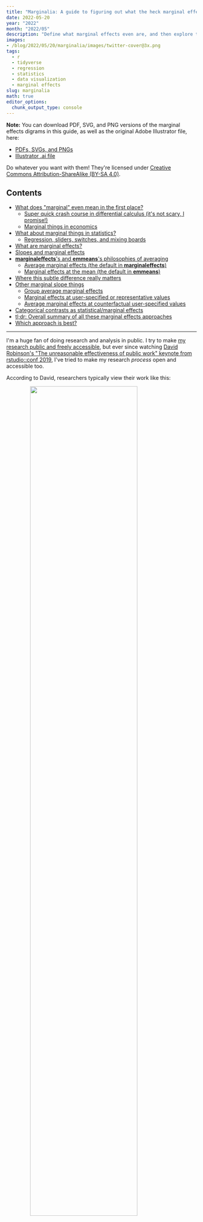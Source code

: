 ```yaml
---
title: "Marginalia: A guide to figuring out what the heck marginal effects, marginal slopes, average marginal effects, marginal effects at the mean, and all these other marginal things are"
date: 2022-05-20
year: "2022"
month: "2022/05"
description: "Define what marginal effects even are, and then explore the subtle differences between average marginal effects, marginal effects at the mean, and marginal effects at representative values with the marginaleffects and emmeans R packages"
images: 
- /blog/2022/05/20/marginalia/images/twitter-cover@3x.png
tags:
  - r
  - tidyverse
  - regression
  - statistics
  - data visualization
  - marginal effects
slug: marginalia
math: true
editor_options:
  chunk_output_type: console
---
```

<script src="{{< blogdown/postref >}}index_files/kePrint/kePrint.js"></script>
<link href="{{< blogdown/postref >}}index_files/lightable/lightable.css" rel="stylesheet" />



<style type="text/css">
.smaller {
  font-size: 85%;
}

.pure-table td {
    vertical-align: top;
}
</style>

<div class="alert alert-info">
<strong>Note:</strong> You can download PDF, SVG, and PNG versions of the marginal effects digrams in this guide, as well as the original Adobe Illustrator file, here:

- [PDFs, SVGs, and PNGs](http://files.andrewheiss.com/marginal-effects-diagrams/marginal-effects-output.zip)
- [Illustrator .ai file](http://files.andrewheiss.com/marginal-effects-diagrams/marginal-effects.ai)

Do whatever you want with them! They're licensed under [Creative Commons Attribution-ShareAlike (BY-SA 4.0)](http://creativecommons.org/licenses/by-sa/4.0/).
</div>


## Contents <!-- omit in toc -->

- [What does "marginal" even mean in the first place?](#what-does-%22marginal%22-even-mean-in-the-first-place)
    - [Super quick crash course in differential calculus (it's not scary, I promise!)](#super-quick-crash-course-in-differential-calculus-its-not-scary-i-promise)
    - [Marginal things in economics](#marginal-things-in-economics)
- [What about marginal things in statistics?](#what-about-marginal-things-in-statistics)
    - [Regression, sliders, switches, and mixing boards](#regression-sliders-switches-and-mixing-boards)
- [What are marginal effects?](#what-are-marginal-effects)
- [Slopes and marginal effects](#slopes-and-marginal-effects)
- [**marginaleffects**'s and **emmeans**'s philosophies of averaging](#marginaleffectss-and-emmeanss-philosophies-of-averaging)
    - [Average marginal effects (the default in **marginaleffects**)](#average-marginal-effects-the-default-in-marginaleffects)
    - [Marginal effects at the mean (the default in **emmeans**)](#marginal-effects-at-the-mean-the-default-in-emmeans)
- [Where this subtle difference really matters](#where-this-subtle-difference-really-matters)
- [Other marginal slope things](#other-marginal-slope-things)
    - [Group average marginal effects](#group-average-marginal-effects)
    - [Marginal effects at user-specified or representative values](#marginal-effects-at-user-specified-or-representative-values)
    - [Average marginal effects at counterfactual user-specified values](#average-marginal-effects-at-counterfactual-user-specified-values)
- [Categorical contrasts as statistical/marginal effects](#categorical-contrasts-as-statisticalmarginal-effects)
- [tl;dr: Overall summary of all these marginal effects approaches](#tldr-overall-summary-of-all-these-marginal-effects-approaches)
- [Which approach is best?](#which-approach-is-best)

---

I'm a huge fan of doing research and analysis in public. I try to make [my research public and freely accessible](https://www.andrewheiss.com/research/), but ever since watching [David Robinson's "The unreasonable effectiveness of public work" keynote from rstudio::conf 2019](https://www.rstudio.com/resources/rstudioconf-2019/the-unreasonable-effectiveness-of-public-work/), I've tried to make my research *process* open and accessible too.

According to David, researchers typically view their work like this:

<img src="images/normal-work.png" width="75%" style="display: block; margin: auto;" />

People work towards a final published product, which is the most valuable output of the whole process. The intermediate steps like the code, data, preliminary results, and so on, are less valuable and often hidden from the public. People only see the final published thing.

David argues that we should instead see our work like this:

<img src="images/public-work.png" width="75%" style="display: block; margin: auto;" />

In this paradigm, anything on your computer and only accessible by you isn't that valuable. Anything you make accessible to the public online—including all the intermediate stuff like code, data, and preliminary results, in addition to the final product—is incredibly valuable. The world can benefit from neat code tricks you stumble on while making graphs; the world can benefit from new data sources you find or your way of processing data; the world can benefit from a toy example of a new method you read about in some paper, even if the actual code you write to play around with the method never makes it into any published paper. It's all useful to the broader community of researchers. 

Public work also builds community norms—if more people share their behind-the-scenes work, it encourages others to do the same and engage with it and improve it (see [this super detailed and helpful comment](https://github.com/andrewheiss/ath-hugo/commit/70197c7389c87b46db6cd61fc1ef8ce7b5c94616#commitcomment-73816081) with corrections to my previous post, for example!).

Public work is also valuable for another more selfish reason. Building an online presence with a wide readership is hard, and my little blog post contributions aren't famous or anything—they're just sitting out here in a tiny corner of the internet. But these guides have been indispensable for me. They've allowed me to work through and understand tricky statistical and programming concepts, *and then* have allowed me to come back to them months later and remember how they work. This whole blog is primarily a resource for future me.

So here's yet another blog post that is hopefully potentially useful for the general public, but that is definitely useful for future me.

In a few of my ongoing research projects, I'm working with non-linear regression models, and I've been struggling to interpret their results. In my past few posts (like [this one on hurdle models](https://www.andrewheiss.com/blog/2022/05/09/hurdle-lognormal-gaussian-brms/), or [this one on multilevel panel data](https://www.andrewheiss.com/blog/2021/12/01/multilevel-models-panel-data-guide/), or [this one on beta and zero-inflated models](https://www.andrewheiss.com/blog/2021/11/08/beta-regression-guide/)), I've explored a bunch of different ways to work with and interpret these more complex models and calculate their marginal effects. I even wrote [a guide to calculating average marginal effects for multilevel models](https://www.andrewheiss.com/blog/2021/11/10/ame-bayes-re-guide/). TURNS OUT™, though, that I've actually been a bit wrong about my terminology for all the marginal effects I've talked about in those posts.

Part of the reason for this wrongness is because there are so many quasi-synonyms for the idea of "marginal effects" and people seem to be pretty [loosey goosey](https://www.youtube.com/watch?v=iNukPHje4Fs) about what exactly they're referring to. There are statistical effects, marginal effects, marginal means, marginal slopes, conditional effects, conditional marginal effects, marginal effects at the mean, and many other similarly-named ideas. There are also regression coefficients and estimates, which have marginal effects vibes, but may or may not actually be marginal effects depending on the complexity of the model.

The question of what the heck "marginal effects" are has plagued me for a while. In October 2021 [I publicly announced](https://twitter.com/andrewheiss/status/1448719033306648586) that I would finally buckle down and figure out their definitions and nuances:

<img src="images/original-tweet.png" width="75%" style="display: block; margin: auto;" />

And then I didn't.

So here I am, 7 months later, publicly figuring out the differences between regression coefficients, regression predictions, [**marginaleffects**](https://vincentarelbundock.github.io/marginaleffects/), [**emmeans**](https://cran.r-project.org/web/packages/emmeans/index.html), marginal slopes, average marginal effects, marginal effects at the mean, and all these other "marginal" things that researchers and data scientists use.

This guide is highly didactic and slowly builds up the concept of marginal effects as slopes and partial derivatives. [The tl;dr section at the end](#tldr-overall-summary-of-all-these-marginal-effects-approaches) has a useful summary of everything here, with a table showing all the different approaches to marginal effects with corresponding **marginaleffects** and **emmeans** code, as well as some diagrams outlining the two packages' different approaches to averaging. Hopefully it's useful—it is for me!

Let's get started by looking at some lines and slopes (after loading a bunch of packages and creating some useful little functions).


```r
# Load packages
# ---------------
library(tidyverse)        # dplyr, ggplot2, and friends
library(broom)            # Convert models to data frames
library(marginaleffects)  # Marginal effects stuff
library(emmeans)          # Marginal effects stuff

# Visualization-related packages
library(ggtext)           # Add markdown/HTML support to text in plots
library(glue)             # Python-esque string interpolation
library(scales)           # Functions to format numbers nicely
library(gganimate)        # Make animated plots
library(patchwork)        # Combine ggplots
library(ggrepel)          # Make labels that don't overlap
library(MetBrewer)        # Artsy color palettes

# Data-related packages
library(palmerpenguins)   # Penguin data
library(WDI)              # Get data from the World Bank's API
library(countrycode)      # Map country codes to different systems
library(vdemdata)         # Use data from the Varieties of Democracy (V-Dem) project
# Install vdemdata from GitHub, not CRAN
# devtools::install_github("vdeminstitute/vdemdata")


# Helpful functions
# -------------------
# Format numbers in pretty ways
nice_number <- label_number(style_negative = "minus", accuracy = 0.01)
nice_p <- label_pvalue(prefix = c("p < ", "p = ", "p > "))

# Point-slope formula: (y - y1) = m(x - x1)
find_intercept <- function(x1, y1, slope) {
  intercept <- slope * (-x1) + y1
  return(intercept)
}

# Visualization settings
# ------------------------

# Custom ggplot theme to make pretty plots
# Get IBM Plex Sans Condensed at https://fonts.google.com/specimen/IBM+Plex+Sans+Condensed
theme_mfx <- function() {
  theme_minimal(base_family = "IBM Plex Sans Condensed") +
    theme(panel.grid.minor = element_blank(),
          plot.background = element_rect(fill = "white", color = NA),
          plot.title = element_text(face = "bold"),
          axis.title = element_text(face = "bold"),
          strip.text = element_text(face = "bold"),
          strip.background = element_rect(fill = "grey80", color = NA),
          legend.title = element_text(face = "bold"))
}

# Make labels use IBM Plex Sans by default
update_geom_defaults("label", 
                     list(family = "IBM Plex Sans Condensed"))
update_geom_defaults(ggtext::GeomRichText, 
                     list(family = "IBM Plex Sans Condensed"))
update_geom_defaults("label_repel", 
                     list(family = "IBM Plex Sans Condensed"))

# Use the Johnson color palette
clrs <- met.brewer("Johnson")
```


## What does "marginal" even mean in the first place?

Put as simply as possible, in the world of statistics, "marginal" means "additional," or what happens to outcome variable `\(y\)` when explanatory variable `\(x\)` changes a little.

To find out precisely how much things change, we need to use calculus. 

Oh no.

### Super quick crash course in differential calculus (it's not scary, I promise!)

I haven't taken a formal calculus class since my senior year of high school in 2002. I enjoyed it a ton and got the highest score on the [AP Calculus BC test](https://apstudents.collegeboard.org/courses/ap-calculus-bc), which gave me enough college credits to not need it as an undergraduate, given that I majored in Middle East Studies, Arabic, and Italian. I figured I'd never need to think about calculus every again. lol. 

In my first PhD-level stats class in 2012, the professor cancelled class for the first month and assigned us all to go relearn calculus with Khan Academy, since I wasn't alone in my unlearning of calculus. Even after that crash course refresher, I don't really ever use it in my own research. When I do, I only use it to think about derivatives and slopes, since those are central to statistics.

Calculus can be boiled down to two forms: (1) **differential calculus** is all about finding rates of changes by calculating derivatives, or slopes, while (2) **integral calculus** is all about finding total amounts, or areas, by adding infinitesimally small things together. According to [the fundamental theorem of calculus](https://en.wikipedia.org/wiki/Fundamental_theorem_of_calculus), these two types are actually the inverse of each other—you can find the total area under a curve based on its slope, for instance. Super neat stuff. If you want a cool accessible refresher / history of all this, check out Steven Strogatz's [*Infinite Powers: How Calculus Reveals the Secrets of the Universe*](https://www.amazon.com/Infinite-Powers-Calculus-Reveals-Universe/dp/1328879984)—it's great.

In the world of statistics and marginal effects all we care about are slopes, which are solely a differential calculus idea.

Let's pretend we have a line that shows the relationship between `\(x\)` and `\(y\)` that's defined with an equation using the form `\(y = mx + b\)`, where `\(m\)` is the slope and `\(b\)` is the y-intercept. We can plot it with ggplot using the helpful `geom_function()` function:

$$
y = 2x - 1
$$


```r
# y = 2x - 1
a_line <- function(x) (2 * x) - 1

ggplot() +
  geom_vline(xintercept = 0, size = 0.5, color = "grey50") +
  geom_hline(yintercept = 0, size = 0.5, color = "grey50") +
  geom_function(fun = a_line, size = 1, color = clrs[2]) +
  scale_x_continuous(breaks = -2:5, limits = c(-1, 3)) +
  scale_y_continuous(breaks = -3:9) +
  annotate(geom = "segment", x = 1, y = 1.3, xend = 1, yend = 3, color = clrs[4], size = 0.5) +
  annotate(geom = "segment", x = 1, y = 3, xend = 1.8, yend = 3, color = clrs[4], size = 0.5) +
  annotate(geom = "richtext", x = 1.4, y = 3.1, label = "Slope: **2**", vjust = 0) +
  labs(x = "x", y = "y") +
  coord_equal() +
  theme_mfx()
```

<img src="{{< blogdown/postref >}}index_files/figure-html/plot-line-1.png" width="75%" style="display: block; margin: auto;" />

The line crosses the y-axis at -1, and its slope, or its `\(\frac{\text{rise}}{\text{run}}\)` is 2, or `\(\frac{2}{1}\)`, meaning that we go up two units and to the right one unit.

Importantly, the slope shows the relationship between `\(x\)` and `\(y\)`. If `\(x\)` increases by 1 unit, `\(y\)` increases by 2: when `\(x\)` is 1, `\(y\)` is 1; when `\(x\)` is 2, `\(y\)` is 3, and so on. We can call this the *marginal effect*, or the change in `\(y\)` that results from one additional `\(x\)`.

We can think about this slope using calculus language too. In differential calculus, slopes are called *derivatives* and they represent the change in `\(y\)` that results from changes in `\(x\)`, or `\(\frac{dy}{dx}\)`. The `\(d\)` here refers to an infinitesimal change in the values of `\(x\)` and `\(y\)`, rather than a one-unit change like we think of when looking at the slope as `\(\frac{\text{rise}}{\text{run}}\)`. Even more technically, the `\(d\)` indicates that we're working with the total derivative, since there's only one variable ($x$) to consider. If we had more variables (like `\(y = 2x + 3z -1\)`), we would need to find the partial derivative for `\(x\)`, holding `\(z\)` constant, and we'd write the derivative with a `\(\partial\)` symbol instead: `\(\frac{\partial y}{\partial x}\)`. More on that in a bit.

By plotting this line, we can figure out `\(\frac{dy}{dx}\)` visually—the slope is 2. But we can figure it out mathematically too. Differential calculus is full of [fancy tricks and rules of thumb](https://en.wikipedia.org/wiki/Differentiation_rules) for figuring out derivatives, like the [power rule](https://en.wikipedia.org/wiki/Power_rule), the [chain rule](https://en.wikipedia.org/wiki/Chain_rule), and so on. The easiest one for me to remember is the power rule, which says you can find the slope of a variable like `\(x\)` by decreasing its exponent by 1 and multiplying that exponent by the variable's coefficient. All constants (terms without `\(x\)`) disappear.

$$
`\begin{aligned}
y &= 2x - 1 \\
&= 2x^1 - 1 \\
&= (1 \times 2) x^0 \\
\frac{dy}{dx} &=  2
\end{aligned}`
$$

(My secret is that I only know the power rule and so I avoid calculus at all costs and either [use R](https://www.andrewheiss.com/blog/2018/02/15/derivatives-r-fun/) or use Wolfram Alpha—go to [Wolfram Alpha](https://www.wolframalpha.com), type in `derivative y = 2x - 1` and you'll [see some magic](https://www.wolframalpha.com/input?i=derivative+y+%3D+2x+-+1).)

We thus know that the derivative of `\(y = 2x - 1\)` is `\(\frac{dy}{dx} = 2\)`. At every point on this line, the slope is 2—it never changes.


```r
slope_annotations <- tibble(x = c(-0.25, 1.2, 2.4)) |> 
  mutate(y = a_line(x)) |> 
  mutate(nice_y = y + 1) |> 
  mutate(nice_label = glue("x: {x}; y: {y}<br>",
                           "Slope (dy/dx): **{2}**"))

ggplot() +
  geom_vline(xintercept = 0, size = 0.5, color = "grey50") +
  geom_hline(yintercept = 0, size = 0.5, color = "grey50") +
  geom_function(fun = a_line, size = 1, color = clrs[2]) +
  geom_point(data = slope_annotations, aes(x = x, y = y)) +
  geom_richtext(data = slope_annotations, 
                aes(x = x, y = y, label = nice_label),
                nudge_y = 0.5) +
  scale_x_continuous(breaks = -2:5, limits = c(-1, 3)) +
  scale_y_continuous(breaks = -3:9) +
  labs(x = "x", y = "y") +
  coord_equal() +
  theme_mfx()
```

<img src="{{< blogdown/postref >}}index_files/figure-html/plot-line-slope-labels-1.png" width="75%" style="display: block; margin: auto;" />

The power rule seems super basic for equations with non-exponentiated `\(x\)`s, but it's really helpful with more complex equations, like this parabola `\(y = -0.5x^2 + 5x + 5\)`:


```r
# y = -0.5x^2 + 5x + 5
a_parabola <- function(x) (-0.5 * x^2) + (5 * x) + 5

ggplot() +
  geom_vline(xintercept = 0, size = 0.5, color = "grey50") +
  geom_hline(yintercept = 0, size = 0.5, color = "grey50") +
  geom_function(fun = a_parabola, size = 1, color = clrs[2]) +
  xlim(-5, 15) +
  labs(x = "x", y = "y") +
  coord_cartesian(ylim = c(-5, 20)) +
  theme_mfx()
```

<img src="{{< blogdown/postref >}}index_files/figure-html/plot-parabola-1.png" width="75%" style="display: block; margin: auto;" />

What's interesting here is that there's no longer a single slope for the whole function. The steepness of the slope across a range of `\(x\)`s depends on whatever `\(x\)` currently is. The curve is steeper at really low and really high values of `\(x\)` and it is shallower around 5 (and it is completely flat when `\(x\)` is 5).

If we apply the power rule to the parabola formula we can find the exact slope:

$$
`\begin{aligned}
y &= -0.5x^2 + 5x^1 + 5 \\
&= (2 \times -0.5) x + (1 \times 5) x^0 \\
\frac{dy}{dx} &= -x + 5
\end{aligned}`
$$

When `\(x\)` is 0, the slope is 5 ($-0 + 5$); when `\(x\)` is 8, the slope is −3 ($-8 + 5$), and so on. We can visualize this if we draw some lines tangent to some different points on the equation. The slope of each of these tangent lines represents the instantaneous slope of the parabola at each `\(x\)` value.


```r
# dy/dx = -x + 5
parabola_slope <- function(x) (-x) + 5

slope_annotations <- tibble(
  x = c(0, 3, 8)
) |> 
  mutate(y = a_parabola(x),
         slope = parabola_slope(x),
         intercept = find_intercept(x, y, slope),
         nice_slope = glue("Slope (dy/dx)<br><span style='font-size:12pt;color:{clrs[4]}'>**{slope}**</span>"))

ggplot() +
  geom_vline(xintercept = 0, size = 0.5, color = "grey50") +
  geom_hline(yintercept = 0, size = 0.5, color = "grey50") +
  geom_function(fun = a_parabola, size = 1, color = clrs[2]) +
  geom_abline(data = slope_annotations,
              aes(slope = slope, intercept = intercept),
              size = 0.5, color = clrs[4], linetype = "21") +
  geom_point(data = slope_annotations, aes(x = x, y = y),
             size = 3, color = clrs[4]) +
  geom_richtext(data = slope_annotations, aes(x = x, y = y, label = nice_slope),
                nudge_y = 2) +
  xlim(-5, 15) +
  labs(x = "x", y = "y") +
  coord_cartesian(ylim = c(-5, 20)) +
  theme_mfx()
```

<img src="{{< blogdown/postref >}}index_files/figure-html/plot-parabola-labels-1.png" width="75%" style="display: block; margin: auto;" />

And here's an animation of what the slope looks like across a whole range of `\(x\)`s. Neat!



<video controls width="75%" style="display: block; margin: auto;">
  <source src="video/parabola_slope.mp4" type="video/mp4">
</video>

*(For the sake of space, I didn't include the code for this here, but you can see how I made this animation with [gganimate](https://gganimate.com/) at [the R Markdown file for this post at GitHub](https://github.com/andrewheiss/ath-hugo/blob/main/content/blog/2022-05-20_marginalia/index.Rmarkdown#L317).)*

### Marginal things in economics

In the calculus world, the term "marginal" isn't used all that often. Instead they talk about derivatives. But in the end, all these marginal/derivative things are just slopes.

Before looking at how this applies to the world of statistics, let's look at a quick example from economics, since economists also use the word "marginal" to refer to slopes. My first exposure to the word "marginal" meaning "changes in things" wasn't actually in the world of statistics, but in economics. I took my first microeconomics class as a first-year MPA student in 2010 (and hated it; ironically [I teach it now](https://econs21.classes.andrewheiss.com/) 🤷).

One common question in microeconomics relates to how people maximize their happiness, or utility, under budget constraints ([see here for an R-based example](https://www.andrewheiss.com/blog/2019/02/16/algebra-calculus-r-yacas/)). Economists imagine that people have utility functions in their heads that take inputs and convert them to utility (or happiness points). For instance, let's pretend that the happiness/utility ($u$) you get from the number of cookies you eat ($x$) is defined like this:

$$
u = -0.5x^2 + 5x
$$

Here's what that looks like:


```r
# u = -0.5x^2 + 5x
u_cookies <- function(x) (-0.5 * x^2) + (5 * x)

ggplot() +
  geom_vline(xintercept = 0, size = 0.5, color = "grey50") +
  geom_hline(yintercept = 0, size = 0.5, color = "grey50") +
  geom_function(fun = u_cookies, size = 1, color = clrs[2]) +
  scale_x_continuous(breaks = seq(0, 12, 2), limits = c(0, 12)) +
  labs(x = "Cookies", y = "Utility (happiness points)") +
  theme_mfx()
```

<img src="{{< blogdown/postref >}}index_files/figure-html/plot-cookies-utility-1.png" width="75%" style="display: block; margin: auto;" />

This parabola represents your *total* utility from cookies. Eat 1 cookie, get 4.5 happiness points; eat 3 cookies, get 10.5 points; eat 6, get 12 points; and so on.

The *marginal* utility, on the other hand, tells how how much more happiness you'd get from eating one more cookie. If you're currently eating 1, how many more happiness points would you get by moving to 2? If if you're eating 7, what would happen to your happiness if you moved to 8? We can figure this out by looking at the slope of the parabola, which will show us the instantaneous rate of change, or marginal utility, for any number of cookies.

Power rule time! <small>(or type [`derivative -0.5x^2 + 5x`](https://www.wolframalpha.com/input?i=derivative+-0.5x%5E2+%2B+5x) at Wolfram Alpha)</small>

$$
`\begin{aligned}
u &= -0.5x^2 + 5x \\
&= (2 \times -0.5) x^1 + 5x^0 \\
\frac{du}{dx} &= -x + 5 
\end{aligned}`
$$

Let's plot this really quick too:


```r
# du/dx = -x + 5
mu_cookies <- function(x) -x + 5

ggplot() +
  geom_vline(xintercept = 0, size = 0.5, color = "grey50") +
  geom_hline(yintercept = 0, size = 0.5, color = "grey50") +
  geom_vline(xintercept = 5, size = 0.5, 
             linetype = "21", color = clrs[3]) +
  geom_function(fun = mu_cookies, size = 1, color = clrs[5]) +
  scale_x_continuous(breaks = seq(0, 12, 2), limits = c(0, 12)) +
  labs(x = "Cookies", y = "Marginal utility (additional happiness points)") +
  theme_mfx()
```

<img src="{{< blogdown/postref >}}index_files/figure-html/plot-cookies-marginal-utility-1.png" width="75%" style="display: block; margin: auto;" />

If you're currently eating 1 cookie and you grab another one, you'll gain 4 *extra* or *marginal* happiness points. If you're eating 6 and you grab another one, you'll actually *lose* some happiness—the marginal utility at 6 is -1. If you're an economist who wants to maximize your happiness, you should eat the number of cookies where the extra happiness you'd get is 0, or where marginal utility is 0:

$$
`\begin{aligned}
\frac{du}{dx} &= -x + 5 \\
0 &= -x + 5 \\
x &= 5
\end{aligned}`
$$

Eat 5 cookies, maximize your happiness. Eat any more and you'll start getting disutility (like a stomachache). This is apparent in the marginal utility plot too. All the values of marginal utility to the left of 5 are positive; all the values to the right of 5 are negative. Economists call this *decreasing marginal utility*.

This relationship between total utility and marginal utility is even more apparent if we look at both simultaneously (for fun I included the second derivative ($\frac{d^2u}{dx^2}$), or the slope of the first derivative, in the marginal utility panel):



<video controls width="75%" style="display: block; margin: auto;">
  <source src="video/cookie_mfx.mp4" type="video/mp4">
</video>

*(Again, I omitted the code for this here, but [you can see it at GitHub](https://github.com/andrewheiss/ath-hugo/blob/main/content/blog/2022-05-20_marginalia/index.Rmarkdown#L397).)*


## What about marginal things in statistics?

Marginal utility, marginal revenue, marginal costs, and all those other marginal things are great for economists, but how does this "marginal" concept relate to statistics? Is it the same?

Yep! Basically!

At its core, regression modeling in statistics is all about fancy ways of finding averages and fancy ways of drawing lines. Even if you're doing non-regression things like t-tests, [those are technically still just regression behind the scenes](https://lindeloev.github.io/tests-as-linear/). 

Statistics is all about lines, and lines have slopes, or derivatives. These slopes represent the marginal changes in an outcome. As you move an independent/explanatory variable `\(x\)`, what happens to the dependent/outcome variable `\(y\)`?

### Regression, sliders, switches, and mixing boards

Before getting into the mechanics of statistical marginal effects, it's helpful to review what exactly regression coefficients are doing in statistical models, especially when dealing with both continuous and categorical explanatory variables. 

When I teach statistics to my students, my favorite analogy for regression is to think of sliders and switches. Sliders represent continuous variables: as you move them up and down, something gradual happens to the resulting light. Switches represent categorical variables: as you turn them on and off, there are larger overall changes to the resulting light.

<img src="images/slider-switch-annotated-80.jpg" width="85%" style="display: block; margin: auto;" />

Let's look at some super tiny quick models to illustrate this, using data from [**palmerpenguins**](https://allisonhorst.github.io/palmerpenguins/):


```r
penguins <- penguins |> drop_na()

model_slider <- lm(body_mass_g ~ flipper_length_mm, data = penguins)
tidy(model_slider)
## # A tibble: 2 × 5
##   term              estimate std.error statistic   p.value
##   <chr>                <dbl>     <dbl>     <dbl>     <dbl>
## 1 (Intercept)        -5872.     310.       -18.9 1.18e- 54
## 2 flipper_length_mm     50.2      1.54      32.6 3.13e-105

model_switch <- lm(body_mass_g ~ species, data = penguins)
tidy(model_switch)
## # A tibble: 3 × 5
##   term             estimate std.error statistic   p.value
##   <chr>               <dbl>     <dbl>     <dbl>     <dbl>
## 1 (Intercept)        3706.       38.1    97.2   6.88e-245
## 2 speciesChinstrap     26.9      67.7     0.398 6.91e-  1
## 3 speciesGentoo      1386.       56.9    24.4   1.01e- 75
```

Disregard the intercept for now and just look at the coefficients for `flipper_length_mm` and `species*`. Flipper length is a continuous variable, so it's a slider—as flipper length increases by 1 mm, penguin body mass increases by 50 grams. Slide it up more and you'll see a bigger increase: if flipper length increases by 10 mm, body mass should increase by 500 grams. Slide it down for fun too! If flipper length decreases by 1 mm, body mass decreases by 50 grams. Imagine it like a sliding light switch.

Species, on the other hand, is a switch. There are three possible values here: Adelie, Chinstrap, and Gentoo. The base case in the results here is Adelie since it comes fist alphabetically. The coefficients for `speciesChinstrap` and `speciesGentoo` aren't sliders—you can't talk about one-unit increases in Gentoo-ness or Chinstrap-ness. Instead, the values show what happens in relation to the average weight of Adelie penguins if you flip the Chinstrap or Gentoo switch. Chinstrap penguins are 29 grams heavier than Adelie penguins on average, while the chonky Gentoo penguins are 1.4 kg heavier than Adellie penguins. With these categorical coefficients, we're flipping a switch on and off: Adelie vs. Chinstrap and Adelie vs. Gentoo.

This slider and switch analogy holds when thinking about multiple regression too, though we need to think of lots of sliders and switches, like in an audio mixer board:

<img src="images/mixer-board-annotated-80.jpg" width="85%" style="display: block; margin: auto;" />

With a mixer board, we can move many different sliders up and down and use different combinations of switches, all of which ultimately influence the audio output. 

Let's make a more complex mixer-board-esque regression model with multiple continuous (slider) and categorical (switch) explanatory variables:


```r
model_mixer <- lm(body_mass_g ~ flipper_length_mm + bill_depth_mm + species + sex,
                  data = penguins)
tidy(model_mixer)
## # A tibble: 6 × 5
##   term              estimate std.error statistic  p.value
##   <chr>                <dbl>     <dbl>     <dbl>    <dbl>
## 1 (Intercept)        -1212.     568.       -2.13 3.36e- 2
## 2 flipper_length_mm     17.5      2.87      6.12 2.66e- 9
## 3 bill_depth_mm         74.4     19.7       3.77 1.91e- 4
## 4 speciesChinstrap     -78.9     45.5      -1.73 8.38e- 2
## 5 speciesGentoo       1154.     119.        9.73 8.02e-20
## 6 sexmale              435.      44.8       9.72 8.79e-20
```

Interpreting these coefficients is a little different now, since we're working with multiple moving parts. In regular stats class, you've probably learned to say something like "Holding all other variables constant, a 1 mm increase in flipper length is associated with a 17.5 gram increase in body mass, on average" (slider) or "Holding all other variables constant, Chinstrap penguins are 79 grams lighter than Adelie penguins, on average" (switch). 

This idea of "holding everything constant" though can be tricky to wrap your head around. Imagining this model like a mixer board can help, though. Pretend that you set the bill depth slider to some value (0, the average, whatever), you flip the Chinstrap and Gentoo switches off, you flip the male switch off, and then you slide only the flipper length switch up and down. You'd be looking at the marginal effect of flipper length for female Adelie penguins with an average (or 0 or whatever) length of bill depth. Stop moving the flipper length slider and start moving the bill depth slider and you'll see the marginal effect of bill depth for female Adelie penguins. Flip on the male switch and you'll see the marginal effect of bill depth for male Adelie penguins. Flip on the Gentoo switch and you'll see the marginal effect of bill depth for male Gentoo penguins. And so on.

In calculus, if you have a model like `model_slider` with just one continuous variable, the slope or derivative of that variable is the *total* derivative, or `\(\frac{dy}{dx}\)`. If you have a model like `model_mixer` with lots of other variables, the slope or derivative of any of the individual explanatory variables is the *partial* derivative, or `\(\frac{\partial y}{\partial x}\)`, where all other variables are held constant.


## What are marginal effects?

Oops. When talking about these penguin regression results up there ↑ I used the term "marginal effect," but we haven't officially defined it in the statistics world yet. It's tricky to do that, though, because there are so many synonyms and near synonyms for the idea of a statistical effect, like marginal effect, marginal mean, marginal slope, conditional effect, conditional marginal effect, and so on.

Formally defined, a marginal effect is a partial derivative from a regression equation. It's the instantaneous slope of one of the explanatory variables in a model, with all the other variables held constant. If we continue with the mixing board analogy, it represents what would happen to the resulting audio levels if we set all sliders and switches to some stationary level and we moved just one slider up a tiny amount.

However, in practice, people use the term "marginal effect" to mean a lot more than just a partial derivative. For instance, in a randomized controlled trial, the difference in group means between the treatment and control groups is often called a marginal effect (and sometimes called a conditional effect, or even a conditional marginal effect). The term is also often used to talk about other group differences, like differences in penguin weights across species.

In my mind, all these quasi-synonymous terms represent the same idea of a *statistical effect*, or what would happen to an outcome `\(y\)` if one of the explanatory variables `\(x\)` (be it continuous, categorical, or whatever) were different. The more precise terms like marginal effect, conditional effect, marginal mean, and so on, are variations on this theme. This is similar to how a square is a rectangle, but a rectangle is not a square—they're all super similar, but with minor subtle differences depending on the type of `\(x\)` we're working with:

- **Marginal effect**: the statistical effect for continuous explanatory variables; the partial derivative of a variable in a regression model; the effect of a single slider
- **Conditional effect** or **group contrast**: the statistical effect for categorical explanatory variables; the difference in means when a condition is on vs. when it is off; the effect of a single switch


## Slopes and marginal effects

Let's look at true marginal effects, or the partial derivatives of continuous variables in a model (or sliders, in our slider/switch analogy). For the rest of this post, we'll move away from penguins and instead look at some cross-national data about the relationship between public sector corruption, the legal requirement to disclose donations to political campaigns, and respect for human rights, since that's all more related to what I do in my own research (I know nothing about penguins). We'll explore two different political science/policy questions:

1. What is the relationship between a country's respect for civil liberties and its level of public sector corruption? Do countries that respect individual human rights tend to have less corruption too?
2. Does a country's level of public sector corruption influence whether it has laws that require campaign finance disclosure? How does corruption influence a country's choice to be electorally transparent?

We'll use data from the [World Bank](https://data.worldbank.org/) and from the [Varieties of Democracy project](https://www.v-dem.net/) and just look at one year of data (2020) so we don't have to worry about panel data. There's [a great R package for accessing V-Dem data](https://github.com/vdeminstitute/vdemdata) without needing to download it manually from their website, but it's not on CRAN—it has to be installed from GitHub.

V-Dem and the World Bank have hundreds of different variables, but we only need a few, and we'll make a few adjustments to the ones we do need. Here's what we'll do:

- **Main continuous outcome** and **continuous explanatory variable**: Public sector corruption index (`v2x_pubcorr` in V-Dem). This is a 0–1 scale that measures…

  > To what extent do public sector employees grant favors in exchange for bribes, kickbacks, or other material inducements, and how often do they steal, embezzle, or misappropriate public funds or other state resources for personal or family use?
  
  Higher values represent *worse* corruption.

- **Main binary outcome**: Disclosure of campaign donations (`v2eldonate_ord` in V-Dem). This is an ordinal variable with these possible values:

  > - 0: No. There are no disclosure requirements.
  > - 1: Not really. There are some, possibly partial, disclosure requirements in place but they are not observed or enforced most of the time.
  > - 2: Ambiguous. There are disclosure requirements in place, but it is unclear to what extent they are observed or enforced.
  > - 3: Mostly. The disclosure requirements may not be fully comprehensive (some donations not covered), but most existing arrangements are observed and enforced.
  > - 4: Yes. There are comprehensive requirements and they are observed and enforced almost all the time.
  
  For the sake of simplicity, we'll collapse this into a binary variable. Countries have disclosure laws if they score a 3 or a 4; they don't if they score a 0, 1, or 2.

- **Other continuous explanatory variables**: 

  - Electoral democracy index, or polyarchy (`v2x_polyarchy` in V-Dem): a continuous variable measured from 0–1 with higher values representing greater achievement of democratic ideals
  - Civil liberties index (`v2x_civlib` in V-Dem): a continuous variable measured from 0–1 with higher values representing better respect for human rights and civil liberties
  - Log GDP per capita ([`NY.GDP.PCAP.KD`](https://data.worldbank.org/indicator/NY.GDP.PCAP.KD) at the World Bank): GDP per capita in constant 2015 USD

- **Region**: V-Dem provides multiple regional variables with varying specificity (19 different regions, 10 different regions, and 6 different regions). We'll use the 6-region version (`e_regionpol_6C`) for simplicity here:

  > - 1: Eastern Europe and Central Asia (including Mongolia)
  > - 2: Latin America and the Caribbean
  > - 3: The Middle East and North Africa (including Israel and Turkey, excluding Cyprus)
  > - 4: Sub-Saharan Africa
  > - 5: Western Europe and North America (including Cyprus, Australia and New Zealand)
  > - 6: Asia and Pacific (excluding Australia and New Zealand)


```r
# Get data from the World Bank's API
wdi_raw <- WDI(country = "all", 
               indicator = c(population = "SP.POP.TOTL",
                             gdp_percapita = "NY.GDP.PCAP.KD"), 
               start = 2000, end = 2020, extra = TRUE)

# Clean up the World Bank data
wdi_2020 <- wdi_raw |> 
  filter(region != "Aggregates") |> 
  filter(year == 2020) |> 
  mutate(log_gdp_percapita = log(gdp_percapita)) |> 
  select(-region, -status, -year, -country, -lastupdated, -lending)

# Get data from V-Dem and clean it up
vdem_2020 <- vdem %>% 
  select(country_name, country_text_id, year, region = e_regionpol_6C,
         disclose_donations_ord = v2eldonate_ord, 
         public_sector_corruption = v2x_pubcorr,
         polyarchy = v2x_polyarchy, civil_liberties = v2x_civlib) %>% 
  filter(year == 2020) %>% 
  mutate(disclose_donations = disclose_donations_ord >= 3,
         disclose_donations = ifelse(is.na(disclose_donations), FALSE, disclose_donations)) %>% 
  # Scale these up so it's easier to talk about 1-unit changes
  mutate(across(c(public_sector_corruption, polyarchy, civil_liberties), ~ . * 100)) |> 
  mutate(region = factor(region, 
                         labels = c("Eastern Europe and Central Asia",
                                    "Latin America and the Caribbean",
                                    "Middle East and North Africa",
                                    "Sub-Saharan Africa",
                                    "Western Europe and North America",
                                    "Asia and Pacific")))

# Combine World Bank and V-Dem data into a single dataset
corruption <- vdem_2020 |> 
  left_join(wdi_2020, by = c("country_text_id" = "iso3c")) |> 
  drop_na(gdp_percapita)

glimpse(corruption)
## Rows: 168
## Columns: 17
## $ country_name             <chr> "Mexico", "Suriname", "Sweden", "Switzerland", "Ghana",…
## $ country_text_id          <chr> "MEX", "SUR", "SWE", "CHE", "GHA", "ZAF", "JPN", "MMR",…
## $ year                     <dbl> 2020, 2020, 2020, 2020, 2020, 2020, 2020, 2020, 2020, 2…
## $ region                   <fct> Latin America and the Caribbean, Latin America and the …
## $ disclose_donations_ord   <dbl> 3, 1, 2, 0, 2, 1, 3, 2, 3, 2, 2, 3, 3, 4, 3, 4, 2, 1, 1…
## $ public_sector_corruption <dbl> 48.8, 24.8, 1.3, 1.4, 65.2, 57.1, 3.7, 36.8, 70.6, 71.2…
## $ polyarchy                <dbl> 64.7, 76.1, 90.8, 89.4, 72.0, 70.3, 83.2, 43.6, 26.2, 4…
## $ civil_liberties          <dbl> 71.2, 87.7, 96.9, 94.8, 90.4, 82.2, 92.8, 56.9, 43.0, 8…
## $ disclose_donations       <lgl> TRUE, FALSE, FALSE, FALSE, FALSE, FALSE, TRUE, FALSE, T…
## $ iso2c                    <chr> "MX", "SR", "SE", "CH", "GH", "ZA", "JP", "MM", "RU", "…
## $ population               <dbl> 1.29e+08, 5.87e+05, 1.04e+07, 8.64e+06, 3.11e+07, 5.93e…
## $ gdp_percapita            <dbl> 8910, 7530, 51540, 85685, 2019, 5659, 34813, 1587, 9667…
## $ capital                  <chr> "Mexico City", "Paramaribo", "Stockholm", "Bern", "Accr…
## $ longitude                <chr> "-99.1276", "-55.1679", "18.0645", "7.44821", "-0.20795…
## $ latitude                 <chr> "19.427", "5.8232", "59.3327", "46.948", "5.57045", "-2…
## $ income                   <chr> "Upper middle income", "Upper middle income", "High inc…
## $ log_gdp_percapita        <dbl> 9.09, 8.93, 10.85, 11.36, 7.61, 8.64, 10.46, 7.37, 9.18…
```

Let's start off by looking at the effect of civil liberties on public sector corruption by using a really simple model with one explanatory variable:


```r
plot_corruption <- corruption |> 
  mutate(highlight = civil_liberties == min(civil_liberties) | 
           civil_liberties == max(civil_liberties))

ggplot(plot_corruption, aes(x = civil_liberties, y = public_sector_corruption)) +
  geom_point(aes(color = highlight)) +
  stat_smooth(method = "lm", formula = y ~ x, size = 1, color = clrs[1]) +
  geom_label_repel(data = filter(plot_corruption, highlight == TRUE), 
                   aes(label = country_name), seed = 1234) +
  scale_color_manual(values = c("grey30", clrs[3]), guide = "none") +
  labs(x = "Civil liberties index", y = "Public sector corruption index") +
  theme_mfx()
```

<img src="{{< blogdown/postref >}}index_files/figure-html/plot-civlib-corruption-1.png" width="75%" style="display: block; margin: auto;" />


```r
model_simple <- lm(public_sector_corruption ~ civil_liberties,
                   data = corruption)
tidy(model_simple)
## # A tibble: 2 × 5
##   term            estimate std.error statistic  p.value
##   <chr>              <dbl>     <dbl>     <dbl>    <dbl>
## 1 (Intercept)      102.       5.84        17.5 1.46e-39
## 2 civil_liberties   -0.810    0.0792     -10.2 2.41e-19
```



We have a nice fitted OLS line here with uncertainty around it. What's the marginal effect of civil liberties on public sector corruption? What kind of calculus and math do we need to do to find it? Not much, happily!

In general, we have a regression formula here that looks a lot like the `\(y = mx + b\)` stuff we were using before, only now the intercept `\(b\)` is `\(\beta_0\)` and the slope `\(m\)` is `\(\beta_1\)`. If we use the power rule to find the first derivative of this equation, we'll see that the slope of the entire line is `\(\beta_1\)`:

$$
`\begin{aligned}
\operatorname{E}[y \mid x] &= \beta_0 + \beta_1 x \\[4pt]
\frac{\partial \operatorname{E}[y \mid x]}{\partial x} &= \beta_1
\end{aligned}`
$$

If we add actual coefficients from the model into the formula we can see that the `\(\beta_1\)` coefficient for `civil_liberties` (−0.81) is indeed the marginal effect:

$$
`\begin{aligned}
\operatorname{E}[\text{Corruption} \mid \text{Civil liberties}] &= 102.29 + (−0.81 \times \text{Civil liberties}) \\[6pt]
\frac{\partial \operatorname{E}[\text{Corruption} \mid \text{Civil liberties}]}{\partial\ \text{Civil liberties}} &= −0.81
\end{aligned}`
$$

The `\(\beta_1\)` coefficient by itself is thus enough to tell us what the effect of moving civil liberties around is—it is *the* marginal effect of civil liberties on public sector corruption. Slide the civil liberties index up by 1 point and public sector corruption will be −0.81 points lower, on average.

Importantly, this is only the case because we're using simple linear regression without any curvy parts. If your model is completely linear without any polynomials or logs or interaction terms or doesn't use curvy regression families like logistic or beta regression, you can use individual coefficients as marginal effects.

Let's see what happens when we add curves. We'll add a polynomial term, including both `civil_liberties` and `civil_liberties^2` so that we can capture the parabolic shape of the relationship between civil liberties and corruption:


```r
ggplot(plot_corruption, aes(x = civil_liberties, y = public_sector_corruption)) +
  geom_point(aes(color = highlight)) +
  stat_smooth(method = "lm", formula = y ~ x + I(x^2), size = 1, color = clrs[2]) +
  geom_label_repel(data = filter(plot_corruption, highlight == TRUE), 
                   aes(label = country_name), seed = 1234) +
  scale_color_manual(values = c("grey30", clrs[3]), guide = "none") +
  labs(x = "Civil liberties index", y = "Public sector corruption index") +
  theme_mfx()
```

<img src="{{< blogdown/postref >}}index_files/figure-html/plot-civlib-corruption-sq-1.png" width="75%" style="display: block; margin: auto;" />

This is most likely not a great model fit in real life, but using the quadratic term here makes a neat curved line, so we'll go with it for the sake of the example. But don't, like, make any policy decisions based on this line.

When working with polynomials in regression, the coefficients appear and work a little differently:


```r
model_sq <- lm(public_sector_corruption ~ civil_liberties + I(civil_liberties^2),
               data = corruption)
tidy(model_sq)
## # A tibble: 3 × 5
##   term                 estimate std.error statistic      p.value
##   <chr>                   <dbl>     <dbl>     <dbl>        <dbl>
## 1 (Intercept)           35.5     12.4          2.87 0.00469     
## 2 civil_liberties        1.79     0.440        4.06 0.0000757   
## 3 I(civil_liberties^2)  -0.0212   0.00355     -5.98 0.0000000133
```



We now have two coefficients for civil liberties: `\(\beta_1\)` and `\(\beta_2\)`. Importantly, we cannot use just one of these to talk about the marginal effect of changing civil liberties. A one-point increase in the civil liberties index is *not* associated with a 1.79 increase or a −0.02 decrease in corruption. The slope of the fitted line now comprises multiple moving parts: (1) the coefficient for the non-squared term, (2) the coefficient for the squared term, and (3) some value of civil liberties, since the slope isn't the same across the whole line. The math shows us why and how. 

We have terms for both `\(x\)` and `\(x^2\)` in our model. To find the derivative, we can use the power rule to get rid of the `\(x\)` term ($\beta x^1 \rightarrow (1 \times \beta x^0) \rightarrow \beta$), but the `\(x\)` in the `\(x^2\)` term doesn't disappear ($\beta x^2 \rightarrow (2 \times \beta \times x^1) \rightarrow 2 \beta x$). The slope of the line thus depends on both the βs and the `\(x\)`:

$$
`\begin{aligned}
\operatorname{E}[y \mid x] &= \beta_0 + \beta_1 x + \beta_2 x^2 \\[4pt]
\frac{\partial \operatorname{E}[y \mid x]}{\partial x} &= \beta_1 + 2 \beta_2 x
\end{aligned}`
$$

Here's what that looks like with the results of our civil liberties and corruption model:

$$
`\begin{aligned}
\operatorname{E}[\text{Corruption} \mid \text{Civil liberties}] &= 35.46 + (1.79 \times \text{Civil liberties}) + (−0.02 \times \text{Civil liberties}^2) \\[6pt]
\frac{\partial \operatorname{E}[\text{Corruption} \mid \text{Civil liberties}]}{\partial\ \text{Civil liberties}} &= 1.79 + (2\times −0.02 \times \text{Civil liberties})
\end{aligned}`
$$

Because the actual slope depends on the value of civil liberties, we need to plug in different values to get the instantaneous slopes at each value. Let's plug in 25, 55, and 80, for fun:


```r
# Extract the two civil_liberties coefficients
civ_lib1 <- tidy(model_sq) |> filter(term == "civil_liberties") |> pull(estimate)
civ_lib2 <- tidy(model_sq) |> filter(term == "I(civil_liberties^2)") |> pull(estimate)

# Make a little function to do the math
civ_lib_slope <- function(x) civ_lib1 + (2 * civ_lib2 * x)

civ_lib_slope(c(25, 55, 80))
## [1]  0.725 -0.548 -1.609
```

We have three different slopes now: 0.73, −0.55, and −1.61 for civil liberties of 25, 55, and 80, respectively. We can plot these as tangent lines:


```r
tangents <- model_sq |> 
  augment(newdata = tibble(civil_liberties = c(25, 55, 80))) |> 
  mutate(slope = civ_lib_slope(civil_liberties),
         intercept = find_intercept(civil_liberties, .fitted, slope)) |> 
  mutate(nice_label = glue("Civil liberties: {civil_liberties}<br>",
                           "Fitted corruption: {nice_number(.fitted)}<br>",
                           "Slope: **{nice_number(slope)}**"))

ggplot(corruption, aes(x = civil_liberties, y = public_sector_corruption)) +
  geom_point(color = "grey30") +
  stat_smooth(method = "lm", formula = y ~ x + I(x^2), size = 1, se = FALSE, color = clrs[4]) +
  geom_abline(data = tangents, aes(slope = slope, intercept = intercept), 
              size = 0.5, color = clrs[2], linetype = "21") +
  geom_point(data = tangents, aes(x = civil_liberties, y = .fitted), size = 4, shape = 18, color = clrs[2]) +
  geom_richtext(data = tangents, aes(x = civil_liberties, y = .fitted, label = nice_label), nudge_y = -7) +
  labs(x = "Civil liberties index", y = "Public sector corruption index") +
  theme_mfx()
```

<img src="{{< blogdown/postref >}}index_files/figure-html/plot-civlib-slopes-1.png" width="100%" style="display: block; margin: auto;" />

Doing the calculus by hand here is tedious though, especially once we start working with even more covariates in a model. Plus we don't have any information about uncertainty, like standard errors and confidence intervals. There are official mathy ways to figure those out by hand, but who even wants to do that. Fortunately there are two different packages that let us find marginal slopes automatically, with important differences in their procedures, which we'll explore in detail below. But before looking at their differences, let's first see how they work.

First, we can use the `marginaleffects()` function from **marginaleffects** to see the slope (the `dydx` column here) at various levels of civil liberties. We'll look at the mechanics of this function in more detail in the next section—for now we'll just plug in our three values of civil liberties and see what happens. We'll also set the `eps` argument: behind the scenes, `marginaleffects()` doesn't actually do the by-hand calculus of piecing together first derivatives—instead, it calculates the fitted value of corruption when civil liberties is a value, calculates the fitted value of corruption when civil liberties is that same value plus a tiny bit more, and then subtracts them. The `eps` value controls that tiny amount. In this case, it'll calculate the predictions for `civil_liberties = 25` and `civil_liberties = 25.001` and then find the slope of the tiny tangent line between those two points. It's a neat little mathy trick to avoid calculus.


```r
model_sq |> 
  marginaleffects(newdata = datagrid(civil_liberties = c(25, 55, 80)),
                  eps = 0.001)
##   rowid     type            term   dydx std.error statistic  p.value conf.low conf.high civil_liberties
## 1     1 response civil_liberties  0.725    0.2666      2.72 6.51e-03    0.203     1.248              25
## 2     2 response civil_liberties -0.548    0.0843     -6.49 8.37e-11   -0.713    -0.382              55
## 3     3 response civil_liberties -1.609    0.1517    -10.61 2.80e-26   -1.906    -1.311              80
```

Second, we can use the `emtrends()` function from **emmeans** to also see the slope (the `civil_liberties.trend` column here) at various levels of civil liberties. The syntax is different (note the `delta.var` argument instead of `eps`), but the results are essentially the same:


```r
model_sq |> 
  emtrends(~ civil_liberties, var = "civil_liberties",
           at = list(civil_liberties = c(25, 55, 80)),
           delta.var = 0.001)
##  civil_liberties civil_liberties.trend     SE  df lower.CL upper.CL
##               25                 0.725 0.2666 165    0.199    1.252
##               55                -0.548 0.0843 165   -0.714   -0.381
##               80                -1.609 0.1517 165   -1.908   -1.309
## 
## Confidence level used: 0.95
```

Both `marginaleffects()` and `emtrends()` also helpfully provide uncertainty, with standard errors and confidence intervals, with a lot of super fancy math behind the scenes to make it all work. `marginaleffects()` provides p-values automatically; if you want p-values from `emtrends()` you need to wrap it in `test()`:


```r
model_sq |> 
  emtrends(~ civil_liberties, var = "civil_liberties",
           at = list(civil_liberties = c(25, 55, 80)),
           delta.var = 0.001) |> 
  test()
##  civil_liberties civil_liberties.trend     SE  df t.ratio p.value
##               25                 0.725 0.2666 165   2.720  0.0072
##               55                -0.548 0.0843 165  -6.490  <.0001
##               80                -1.609 0.1517 165 -10.610  <.0001
```

Another neat thing about these more automatic functions is that we can use them to create a marginal effects plot, placing the value of the slope on the y-axis rather than the fitted value of public corruption. **marginaleffects** helpfully has `plot_cme()` that will plot the values of `dydx` across the whole range of civil liberties automatically. Alternatively, if we want full control over the plot, we can use either `marginaleffects()` or `emtrends()` to create a data frame that we can plot ourselves with ggplot:


```r
# Automatic plot from marginaleffects::plot_cme()
mfx_marginaleffects_auto <- plot_cme(model_sq, 
                                     effect = "civil_liberties", 
                                     condition = "civil_liberties") +
  labs(x = "Civil liberties", y = "Marginal effect of civil liberties on public sector corruption",
       subtitle = "Created automatically with marginaleffects::plot_cme()") +
  theme_mfx()

# Piece all the geoms together manually with results from marginaleffects::marginaleffects()
mfx_marginaleffects <- model_sq |> 
  marginaleffects(newdata = datagrid(civil_liberties = 
                                       seq(min(corruption$civil_liberties), 
                                           max(corruption$civil_liberties), 0.1)),
                  eps = 0.001) |> 
  ggplot(aes(x = civil_liberties, y = dydx)) +
  geom_vline(xintercept = 42, color = clrs[3], size = 0.5, linetype = "24") +
  geom_ribbon(aes(ymin = conf.low, ymax = conf.high), alpha = 0.1, fill = clrs[1]) +
  geom_line(size = 1, color = clrs[1]) +
  labs(x = "Civil liberties", y = "Marginal effect of civil liberties on public sector corruption",
       subtitle = "Calculated with marginaleffects()") +
  theme_mfx()

# Piece all the geoms together manually with results from emmeans::emtrends()
mfx_emtrends <- model_sq |> 
  emtrends(~ civil_liberties, var = "civil_liberties",
           at = list(civil_liberties = 
                       seq(min(corruption$civil_liberties), 
                           max(corruption$civil_liberties), 0.1)),
           delta.var = 0.001) |> 
  as_tibble() |> 
  ggplot(aes(x = civil_liberties, y = civil_liberties.trend)) +
  geom_vline(xintercept = 42, color = clrs[3], size = 0.5, linetype = "24") +
  geom_ribbon(aes(ymin = lower.CL, ymax = upper.CL), alpha = 0.1, fill = clrs[1]) +
  geom_line(size = 1, color = clrs[1]) +
  labs(x = "Civil liberties", y = "Marginal effect of civil liberties on public sector corruption",
       subtitle = "Calculated with emtrends()") +
  theme_mfx()

mfx_marginaleffects_auto | mfx_marginaleffects | mfx_emtrends
```

<img src="{{< blogdown/postref >}}index_files/figure-html/plot-cmes-1.png" width="100%" style="display: block; margin: auto;" />

This kind of plot is useful since it shows precisely how the effect changes across civil liberties. The slope is 0 at around 42, positive before that, and negative after that, which—assuming this is a good model and who even knows if that's true—implies that countries with low levels of respect for civil liberties will see an increase in corruption as civil liberties increases, while countries with high respect for civil liberties will see a decrease in corruption as they improve their respect for human rights.


## **marginaleffects**'s and **emmeans**'s philosophies of averaging

Finding marginal effects for lines like `\(y = 2x - 1\)` and `\(y = -0.5x^2 + 5x + 5\)` with calculus is fairly easy since there's no uncertainty involved. Finding marginal effects for fitted lines from a regression model, on the other hand, is more complicated because uncertainty abounds. The estimated partial slopes all have standard errors and measures of statistical significance attached to them. The slope of civil liberties at 55 is −0.55, but it could be higher and it could be lower. Could it even possibly be zero? Maybe! (But most likely not; the p-value that we saw above is less than 0.001, so there's only a sliver of a chance of seeing a slope like −0.55 in a world where it is actually 0ish).

We deal with the uncertainty of these marginal effects by taking averages, which is why we talk about "average marginal effects" when interpreting these effects. So far, `marginaleffects::marginaleffects()` and `emmeans::emtrends()` have given identical results. But behind the scenes, these packages take two different approaches to calculating these marginal averages. The difference is very subtle, but incredibly important.

Let's look at how these two packages calculate their marginal effects by default.

### Average marginal effects (the default in **marginaleffects**)

By default, **marginaleffects** calculates the *average marginal effect* (AME) for its partial slopes/coefficients. To do this, it follows a specific process of averaging:

<img src="images/flow-ame@3x.png" width="100%" style="display: block; margin: auto;" />

It first plugs each row of the original dataset into the model and generates predictions for each row. It then uses fancy math (i.e. adding 0.001) to calculate the instantaneous slope for each row and stores each individual slope in the `dydx` column here:


```r
mfx_sq <- marginaleffects(model_sq)
head(mfx_sq)
##   rowid     type            term  dydx std.error statistic  p.value conf.low conf.high public_sector_corruption civil_liberties civil_liberties.1
## 1     1 response civil_liberties -1.24     0.101    -12.21 2.81e-34    -1.43     -1.04                     48.8            71.2              5069
## 2     2 response civil_liberties -1.94     0.201     -9.61 7.35e-22    -2.33     -1.54                     24.8            87.7              7691
## 3     3 response civil_liberties -2.33     0.263     -8.83 1.05e-18    -2.84     -1.81                      1.3            96.9              9390
## 4     4 response civil_liberties -2.24     0.249     -8.98 2.74e-19    -2.72     -1.75                      1.4            94.8              8987
## 5     5 response civil_liberties -2.05     0.219     -9.34 9.37e-21    -2.48     -1.62                     65.2            90.4              8172
## 6     6 response civil_liberties -1.70     0.166    -10.28 8.73e-25    -2.03     -1.38                     57.1            82.2              6757
```

It finally calculates the average of the `dydx` column. We can do that ourselves:


```r
mfx_sq |> 
  group_by(term) |> 
  summarize(avg_dydx = mean(dydx))
## # A tibble: 1 × 2
##   term            avg_dydx
##   <chr>              <dbl>
## 1 civil_liberties    -1.19
```

Or we can feed a `marginaleffects` object to `summary()` or `tidy()`, which will calculate the correct uncertainty statistics, like the standard errors:


```r
summary(mfx_sq)
## Average marginal effects 
##              Term Effect Std. Error z value Pr(>|z|) 2.5 % 97.5 %
## 1 civil_liberties  -1.19     0.0961   -12.4   <2e-16 -1.38     -1
## 
## Model type:  lm 
## Prediction type:  response
```

Note that the average marginal effect here isn't the same as what we saw before when we set civil liberties to different values. In this case, the effect is averaged across the whole range of civil liberties—one single grand average mean. It shows that in general, the overall average slope of the fitted line is −1.19. 

Don't worry about the number too much here—we're just exploring the underlying process of calculating this average marginal effect. In general, as the image shows above, for average marginal effects, we take the full original data, feed it to the model, generate fitted values for each original row, and then collapse the results into a single value.

The main advantage of doing this is that each `dydx` prediction uses values that exist in the actual data. The first `dydx` slope estimate is for Mexico in 2020 and is based on Mexico's actual value of `civil_liberties` (and any other covariates if we had included any others in the model). It's thus more reflective of reality.

### Marginal effects at the mean (the default in **emmeans**)

A different approach for this averaging is to calculate the *marginal effect at the mean*, or MEM. This is what the **emmeans** package does by default. (The **emmeans** package actually calculates two average things: "marginal effects at the means" (MEM), or average *slopes* using `emtrends()`, and "estimated marginal means" (EMM), or average *predictions* using `emmeans()`. It's named after the second of these, hence the name ***emm*eans**). 

To do this, we follow a slightly different process of averaging:

<img src="images/flow-mem@3x.png" width="100%" style="display: block; margin: auto;" />

First, we calculate the average value of each of the covariates in the model (in this case, just `civil_liberties`):


```r
avg_civ_lib <- mean(corruption$civil_liberties)
avg_civ_lib
## [1] 70.2
```

We then plug that average (and that average plus 0.001) into the model and generate fitted values:


```r
civ_lib_fitted <- model_sq |> 
  augment(newdata = tibble(civil_liberties = c(avg_civ_lib, avg_civ_lib + 0.001)))
civ_lib_fitted
## # A tibble: 2 × 2
##   civil_liberties .fitted
##             <dbl>   <dbl>
## 1            70.2    56.3
## 2            70.2    56.3
```

Because of rounding (and because the values are so tiny), this looks like the two rows are identical, but they're not—the second one really is 0.001 more than 70.16.

We then subtract the two and divide by 0.001 to get the final marginal effect at the mean:


```r
(civ_lib_fitted[2,2] - civ_lib_fitted[1,2]) / 0.001
##   .fitted
## 1   -1.19
```

That doesn't give us any standard errors or uncertainty or anything, so it's better to use `emtrends()` or `marginaleffects()`. `emtrends()` calculates this MEM automatically:


```r
model_sq |> 
  emtrends(~ civil_liberties, var = "civil_liberties", delta.var = 0.001)
##  civil_liberties civil_liberties.trend     SE  df lower.CL upper.CL
##             70.2                 -1.19 0.0961 165    -1.38       -1
## 
## Confidence level used: 0.95
```

We can also calculate the MEM with `marginaleffects()` if we include the `newdata = "mean"` argument, which will automatically shrink the original data down into average or typical values:


```r
model_sq |> 
  marginaleffects(newdata = "mean") |> 
  summary()
## Average marginal effects 
##              Term Effect Std. Error z value Pr(>|z|) 2.5 % 97.5 %
## 1 civil_liberties  -1.19     0.0961   -12.4   <2e-16 -1.38     -1
## 
## Model type:  lm 
## Prediction type:  response
```

The disadvantage of this approach is that no actual country has a `civil_liberties` score of exactly 70.16. If we had other covariates in the model, no country would have exactly the average of every variable. The marginal effect is thus calculated based on a hypothetical country that might not possibly exist in real life.


## Where this subtle difference really matters

So far, comparing average marginal effects (AME) with marginal effects at the mean (MEM) hasn't been that useful, since both `marginaleffects()` and `emtrends()` provided nearly identical results with our simple model with civil liberties squared. That's because nothing that strange is going on in the model—there are no additional explanatory variables, no interactions or logs, and we're using OLS and not anything fancy like logistic regression or beta regression.

Things change once we leave the land of OLS.

Let's make a new model that predicts if a country has campaign finance disclosure laws based on public sector corruption. Disclosure laws is a binary outcome, so we'll use logistic regression to constrain the fitted values and predictions to between 0 and 1. 


```r
plot_corruption_logit <- corruption |> 
  mutate(highlight = public_sector_corruption == min(public_sector_corruption) | 
           public_sector_corruption == max(public_sector_corruption))
  
ggplot(plot_corruption_logit, 
       aes(x = public_sector_corruption, y = as.numeric(disclose_donations))) +
  geom_point(aes(color = highlight)) +
  geom_smooth(method = "glm", method.args = list(family = binomial(link = "logit")),
              color = clrs[2]) +
  geom_label(data = slice(filter(plot_corruption_logit, highlight == TRUE), 1), 
             aes(label = country_name), nudge_y = 0.06, hjust = 1) +
  geom_label(data = slice(filter(plot_corruption_logit, highlight == TRUE), 2), 
             aes(label = country_name), nudge_y = -0.06, hjust = 0) +
  scale_color_manual(values = c("grey30", clrs[3]), guide = "none") +
  labs(x = "Public sector corruption", 
       y = "Presence or absence of\ncampaign finance disclosure laws\n(Line shows predicted probability)") +
  theme_mfx()
```

<img src="{{< blogdown/postref >}}index_files/figure-html/plot-logit-corruption-donations-1.png" width="75%" style="display: block; margin: auto;" />

Even without any squared terms, we're already in non-linear land. We can build a model and explore this relationship:


```r
model_logit <- glm(
  disclose_donations ~ public_sector_corruption,
  family = binomial(link = "logit"),
  data = corruption
)

tidy(model_logit)
## # A tibble: 2 × 5
##   term                     estimate std.error statistic  p.value
##   <chr>                       <dbl>     <dbl>     <dbl>    <dbl>
## 1 (Intercept)                2.00     0.389        5.16 2.53e- 7
## 2 public_sector_corruption  -0.0680   0.00993     -6.85 7.61e-12
```



The coefficients here are on a different scale and are measured in log odds units (or logits), not probabilities or percentage points. That means we can't use those coefficients directly. We can't say things like "a one-unit increase in public sector corruption is associated with a −0.068 percentage point decrease in the probability of having a disclosure law." That's wrong! We have to convert those logit scale coefficients to a probability scale instead. We can do this mathematically by combining both the intercept and the coefficient using `plogis(intercept + coefficient) - plogis(intercept)`, but that's generally not recommended, especially when there are other coefficients (see [this section on logistic regression for more details](https://www.andrewheiss.com/blog/2021/11/08/beta-regression-guide/#2-fractional-logistic-regression)). Additionally, manually combining intercepts and coefficients won't give us standard errors or any other kind of uncertainty. 

Instead, we can calculate the average slope of the logistic regression fit using either `marginaleffects()` or `emtrends()`.

First we'll use `marginaleffects()`. Remember that it calculates the *average marginal effect* (AME) by plugging each row of the original data into the model, generating predictions and instantaneous slopes for each row, and then averaging the `dydx` column. Each row contains actual observed data, so the predictions arguably reflect variation in reality. `marginaleffects()` helpfully converts the AME into percentage points (note that it says "Prediction type: response"), so we can interpret the value directly.


```r
model_logit |> 
  marginaleffects() |> 
  summary()
## Average marginal effects 
##                       Term   Effect Std. Error z value Pr(>|z|)    2.5 %   97.5 %
## 1 public_sector_corruption -0.00856   0.000266   -32.2   <2e-16 -0.00908 -0.00804
## 
## Model type:  glm 
## Prediction type:  response
```



The average marginal effect for public sector corruption is −0.0086, which means that on average, a one-point increase in the public sector corruption index (i.e. as corruption gets worse) is associated with a −0.86 percentage point decrease in the probability of a country having a disclosure law.

Next we'll use `emtrends()`, which calculates the *marginal effect at the mean* (MEM) by averaging all the model covariates first, plugging those averages into the model, and generating a single instantaneous slope. The values that get plugged into the model won't necessarily reflect reality—especially once more covariates are involved, which we'll see later. By default `emtrends()` returns the results on the logit scale, but we can convert them to the response/percentage point scale by adding the `regrid = "response"` argument:


```r
model_logit |> 
  emtrends(~ public_sector_corruption, 
           var = "public_sector_corruption", 
           regrid = "response")
##  public_sector_corruption public_sector_corruption.trend      SE  df asymp.LCL asymp.UCL
##                      45.5                        -0.0128 0.00173 Inf   -0.0162  -0.00941
## 
## Confidence level used: 0.95

# marginaleffects() will show the same MEM result with `newdata = "mean"`
# marginaleffects(model_logit, newdata = "mean") |> summary()
```



When we plug the average public sector corruption (45.45) into the model, we get an MEM of −0.0128, which means that on average, a one-point increase in the public sector corruption index is associated with a −1.28 percentage point decrease in the probability of a country having a disclosure law. That's different (and bigger!) than the AME we found with `marginaleffects()`!

Let's plot these marginal effects and their uncertainty to see how much they differ:


```r
# Get tidied results from marginaleffects()
plot_ame <- model_logit |> 
  marginaleffects() |> 
  tidy()

# Get tidied results from emtrends()
plot_mem <- model_logit |> 
  emtrends(~ public_sector_corruption, 
           var = "public_sector_corruption", 
           regrid = "response") |> 
  tidy(conf.int = TRUE) |> 
  rename(estimate = public_sector_corruption.trend)

# Combine the two tidy data frames for plotting
plot_effects <- bind_rows("AME" = plot_ame, "MEM" = plot_mem, .id = "type") |> 
  mutate(nice_slope = nice_number(estimate * 100))

ggplot(plot_effects, aes(x = estimate * 100, y = fct_rev(type), color = type)) +
  geom_vline(xintercept = 0, size = 0.5, linetype = "24", color = clrs[1]) +
  geom_pointrange(aes(xmin = conf.low * 100, xmax = conf.high * 100)) +
  geom_label(aes(label = nice_slope), nudge_y = 0.3) +
  labs(x = "Marginal effect (percentage points)", y = NULL) +
  scale_color_manual(values = c(clrs[2], clrs[5]), guide = "none") +
  theme_mfx()
```

<img src="{{< blogdown/postref >}}index_files/figure-html/plot-mfx-ame-mem-basic-1.png" width="75%" style="display: block; margin: auto;" />

That's fascinating! The confidence interval around the AME is really small compared to the MEM, likely because the AME estimate comes from the average of 168 values, while the MEM is the prediction of a single value. Additionally, while both estimates hover around a 1 percentage point decrease, the AME is larger than −1 while the MEM is smaller.

For fun, let's make a super fancy logistic regression model with a quadratic term and an interaction. We'll compare the AME and MEM for public sector corruption again. This is where either `marginaleffects()` or `emtrends()` is incredibly helpful—correctly combining all the necessary coefficients, given that corruption is both squared and interacted, and given that there are other variables to worry about, would be really hard.


```r
model_logit_fancy <- glm(
  disclose_donations ~ public_sector_corruption + I(public_sector_corruption^2) + 
    polyarchy + log_gdp_percapita + public_sector_corruption * region,
  family = binomial(link = "logit"),
  data = corruption
)
```

Here are the average marginal effects (AME) (again, each original row is plugged into the model, a slope is calculated for each, and then they're all averaged together):


```r
model_logit_fancy |> 
  marginaleffects() |> 
  summary()
## Average marginal effects 
##                       Term                                                           Contrast   Effect Std. Error z value Pr(>|z|)    2.5 %   97.5 %
## 1 public_sector_corruption                                                              dY/dX -0.00651    0.00192  -3.383    7e-04 -0.01027 -0.00274
## 2                polyarchy                                                              dY/dX  0.00231    0.00172   1.341    0.180 -0.00107  0.00568
## 3        log_gdp_percapita                                                              dY/dX  0.01093    0.03798   0.288    0.773 -0.06351  0.08538
## 4                   region  Latin America and the Caribbean - Eastern Europe and Central Asia -0.26677    0.10360  -2.575    0.010 -0.46982 -0.06372
## 5                   region     Middle East and North Africa - Eastern Europe and Central Asia -0.20936    0.10846  -1.930    0.054 -0.42194  0.00321
## 6                   region               Sub-Saharan Africa - Eastern Europe and Central Asia -0.25187    0.11561  -2.179    0.029 -0.47846 -0.02527
## 7                   region Western Europe and North America - Eastern Europe and Central Asia -0.29735    0.09691  -3.068    0.002 -0.48728 -0.10741
## 8                   region                 Asia and Pacific - Eastern Europe and Central Asia -0.20706    0.09510  -2.177    0.029 -0.39345 -0.02066
## 
## Model type:  glm 
## Prediction type:  response
```

And here are the marginal effects at the mean (MEM) (again, the average values for each covariate are plugged into the model). Using `emtrends()` results in a note about interactions, so we'll use `marginaleffects(..., newdata = "mean")` instead:


```r
model_logit_fancy |> 
  emtrends(~ public_sector_corruption, 
           var = "public_sector_corruption", 
           regrid = "response")
## NOTE: Results may be misleading due to involvement in interactions
##  public_sector_corruption public_sector_corruption.trend      SE  df asymp.LCL asymp.UCL
##                      45.5                       -0.00975 0.00303 Inf   -0.0157  -0.00381
## 
## Results are averaged over the levels of: region 
## Confidence level used: 0.95

# This uses marginaleffects() to find the MEM instead
model_logit_fancy |> 
  marginaleffects(newdata = "mean") |> 
  summary()
## Average marginal effects 
##                       Term                                                           Contrast   Effect Std. Error z value Pr(>|z|)    2.5 %   97.5 %
## 1 public_sector_corruption                                                              dY/dX -0.01044    0.00649  -1.608    0.108 -0.02317  0.00229
## 2                polyarchy                                                              dY/dX  0.00231    0.00233   0.992    0.321 -0.00225  0.00687
## 3        log_gdp_percapita                                                              dY/dX  0.01093    0.04178   0.261    0.794 -0.07097  0.09282
## 4                   region  Latin America and the Caribbean - Eastern Europe and Central Asia -0.38272    0.16778  -2.281    0.023 -0.71156 -0.05388
## 5                   region     Middle East and North Africa - Eastern Europe and Central Asia -0.58496    0.22005  -2.658    0.008 -1.01624 -0.15367
## 6                   region               Sub-Saharan Africa - Eastern Europe and Central Asia -0.57171    0.17665  -3.236    0.001 -0.91794 -0.22548
## 7                   region Western Europe and North America - Eastern Europe and Central Asia -0.66761    0.17240  -3.873    1e-04 -1.00550 -0.32972
## 8                   region                 Asia and Pacific - Eastern Europe and Central Asia -0.53484    0.20663  -2.588    0.010 -0.93984 -0.12985
## 
## Model type:  glm 
## Prediction type:  response
```

Now that we're working with multiple covariates, we have instantaneous marginal effects for each regression term, which is neat. We only care about corruption here, so let's extract the slopes and plot them:


```r
plot_ame_fancy <- model_logit_fancy |> 
  marginaleffects() |> 
  tidy()

plot_mem_fancy <- model_logit_fancy |> 
  marginaleffects(newdata = "mean") |> 
  tidy()

# Combine the two tidy data frames for plotting
plot_effects <- bind_rows("AME" = plot_ame_fancy, "MEM" = plot_mem_fancy, .id = "type") |> 
  filter(term == "public_sector_corruption") |> 
  mutate(nice_slope = nice_number(estimate * 100))

ggplot(plot_effects, aes(x = estimate * 100, y = fct_rev(type), color = type)) +
  geom_vline(xintercept = 0, size = 0.5, linetype = "24", color = clrs[1]) +
  geom_pointrange(aes(xmin = conf.low * 100, xmax = conf.high * 100)) +
  geom_label(aes(label = nice_slope), nudge_y = 0.3) +
  labs(x = "Marginal effect (percentage points)", y = NULL) +
  scale_color_manual(values = c(clrs[2], clrs[5]), guide = "none") +
  theme_mfx()
```

<img src="{{< blogdown/postref >}}index_files/figure-html/plot-mfx-ame-mem-fancy-1.png" width="75%" style="display: block; margin: auto;" />



Yikes! The AME is statistically significant (p < 0.001) with a narrower confidence interval, but the MEM includes zero in its confidence interval and isn't significant (p = 0.108).

The choice of marginal effect averaging thus matters a lot!


## Other marginal slope things

To make life even more exciting, we're not limited to just average marginal effects (AMEs) or marginal effects at the mean (MEMs). Additionally, if we think back to the slider/switch/mixing board analogy, all we've really done so far with our logistic regression model is move one slider (`public_sector_corruption`) up and down. What happens if we move other switches and sliders at the same time? (i.e. the marginal effect of corruption at specific values of corruption, or across different regions, or at different levels of GDP per capita and polyarchy)

We can use both `marginaleffects()` and `emtrends()`/`emmeans()` to play with our model's full mixing board. We'll continue to use the logistic regression model as an example since it's sensitive to the order of averaging.


### Group average marginal effects

If we have categorical covariates in our model like `region`, we can find the average marginal effect (AME) of continuous predictors across those different groups. This is fairly straightforward when working with `marginaleffects()` because of its approach to averaging. Remember that with the AME, each original row gets its own fitted value and each individual slope, which we can then average and collapse into a single row. Group characteristics like region are maintained after calculating predictions, so we can calculate group averages of the individual slopes. This outlines the process:

<img src="images/flow-game@3x.png" width="100%" style="display: block; margin: auto;" />

Because we're working with the AME, we have a `dydx` column with instantaneous slopes for each row in the original data:


```r
# We'll specify variables = "public_sector_corruption" here to filter the
# marginal effects results. If we don't we'll get dozens of separate marginal
# effects later when using summary() or tidy(), for each of the coefficients,
# interactions, and cross-region contrasts
mfx_logit_fancy <- model_logit_fancy |> 
  marginaleffects(variables = "public_sector_corruption")

# Original data frame + estimated dydx for each row
head(mfx_logit_fancy)
##   rowid     type                     term      dydx std.error statistic p.value conf.low conf.high disclose_donations public_sector_corruption public_sector_corruption.1 polyarchy log_gdp_percapita                           region
## 1     1 response public_sector_corruption -0.008780   0.00772   -1.1366   0.256 -0.02392   0.00636               TRUE                     48.8                    2381.44      64.7              9.09  Latin America and the Caribbean
## 2     2 response public_sector_corruption -0.000767   0.00790   -0.0971   0.923 -0.01625   0.01472              FALSE                     24.8                     615.04      76.1              8.93  Latin America and the Caribbean
## 3     3 response public_sector_corruption -0.006680   0.00510   -1.3101   0.190 -0.01667   0.00331              FALSE                      1.3                       1.69      90.8             10.85 Western Europe and North America
## 4     4 response public_sector_corruption -0.006616   0.00543   -1.2185   0.223 -0.01726   0.00403              FALSE                      1.4                       1.96      89.4             11.36 Western Europe and North America
## 5     5 response public_sector_corruption -0.002474   0.00325   -0.7604   0.447 -0.00885   0.00390              FALSE                     65.2                    4251.04      72.0              7.61               Sub-Saharan Africa
## 6     6 response public_sector_corruption -0.005969   0.00565   -1.0559   0.291 -0.01705   0.00511              FALSE                     57.1                    3260.41      70.3              8.64               Sub-Saharan Africa
```

All the original columns are still there, which means we can collapse the results however we want. For instance, here's the average marginal effect across each region:


```r
mfx_logit_fancy |> 
  group_by(region) |> 
  summarize(region_ame = mean(dydx))
## # A tibble: 6 × 2
##   region                           region_ame
##   <fct>                                 <dbl>
## 1 Eastern Europe and Central Asia    -0.00735
## 2 Latin America and the Caribbean    -0.00317
## 3 Middle East and North Africa       -0.00662
## 4 Sub-Saharan Africa                 -0.00434
## 5 Western Europe and North America   -0.0111 
## 6 Asia and Pacific                   -0.00822
```

We can also use summarizing methods built in to **marginaleffects** by feeding the `mfx_logit_fancy` object to either `summary(..., by = "region")` or `tidy(..., by = "region")`. This is the better option, since it does some tricky standard error calculations behind the scenes:


```r
mfx_logit_fancy |> 
  tidy(by = "region")
##       type                     term                           region estimate std.error statistic p.value conf.low conf.high
## 1 response public_sector_corruption  Latin America and the Caribbean -0.00317   0.00376    -0.843 0.39921 -0.01054   0.00420
## 2 response public_sector_corruption Western Europe and North America -0.01113   0.00911    -1.222 0.22177 -0.02898   0.00672
## 3 response public_sector_corruption               Sub-Saharan Africa -0.00434   0.00160    -2.712 0.00670 -0.00747  -0.00120
## 4 response public_sector_corruption                 Asia and Pacific -0.00822   0.00288    -2.856 0.00428 -0.01386  -0.00258
## 5 response public_sector_corruption  Eastern Europe and Central Asia -0.00735   0.00238    -3.090 0.00200 -0.01201  -0.00269
## 6 response public_sector_corruption     Middle East and North Africa -0.00662   0.00206    -3.206 0.00135 -0.01066  -0.00257
```



These are on the percentage point scale, not the logit scale, so we can interpret them directly. In Western Europe, the AME of corruption is −0.0111, so a one-point increase in the public sector corruption index there is associated with a −1.11 percentage point decrease in the probability of having a campaign finance disclosure law, on average (though it's not actually significant (p = 0.222)). In the Middle East, on the other hand, corruption seems to matter less for disclosure laws—an increase in the corruption index there is associated with a −0.66 percentage point decrease in the probability of having a laws, on average (and that *is* significant (p = 0.001)).

We can use `emtrends()` to get region-specific slopes, but we'll get different results because of the order of averaging. **emmeans** creates averages and then plugs them in; **marginaleffects** plugs all the values in and then creates averages:


```r
model_logit_fancy |> 
  emtrends(~ public_sector_corruption + region,
           var = "public_sector_corruption", regrid = "response")
##  public_sector_corruption region                           public_sector_corruption.trend      SE  df asymp.LCL asymp.UCL
##                      45.5 Eastern Europe and Central Asia                        -0.01100 0.00552 Inf   -0.0218  -0.00017
##                      45.5 Latin America and the Caribbean                        -0.00720 0.00611 Inf   -0.0192   0.00476
##                      45.5 Middle East and North Africa                           -0.01224 0.01120 Inf   -0.0342   0.00971
##                      45.5 Sub-Saharan Africa                                     -0.01041 0.00620 Inf   -0.0226   0.00173
##                      45.5 Western Europe and North America                       -0.00347 0.00785 Inf   -0.0188   0.01191
##                      45.5 Asia and Pacific                                       -0.01416 0.00671 Inf   -0.0273  -0.00101
## 
## Confidence level used: 0.95
```

We can replicate the results from `emtrends()` with `marginaleffects()` if we plug in average or representative values (more on that in the next section), since that follows the same averaging order as **emmeans** (i.e. plugging averages into the model)


```r
model_logit_fancy |> 
  marginaleffects(variables = "public_sector_corruption",
                  newdata = datagrid(region = levels(corruption$region))) |> 
  summary(by = "region")
## Average marginal effects 
##                       Term                           region   Effect Std. Error z value Pr(>|z|)   2.5 %    97.5 %
## 1 public_sector_corruption  Eastern Europe and Central Asia -0.01097    0.00576  -1.905     0.06 -0.0223  0.000317
## 2 public_sector_corruption  Latin America and the Caribbean -0.00719    0.00688  -1.046     0.30 -0.0207  0.006289
## 3 public_sector_corruption     Middle East and North Africa -0.01230    0.01126  -1.092     0.27 -0.0344  0.009769
## 4 public_sector_corruption               Sub-Saharan Africa -0.01044    0.00649  -1.608     0.11 -0.0232  0.002287
## 5 public_sector_corruption Western Europe and North America -0.00349    0.00792  -0.441     0.66 -0.0190  0.012022
## 6 public_sector_corruption                 Asia and Pacific -0.01420    0.00711  -1.999     0.05 -0.0281 -0.000274
## 
## Model type:  glm 
## Prediction type:  response
```


### Marginal effects at user-specified or representative values

If we want to unlock the full potential of our regression mixing board, we can feed the model any values we want. In general, we'll (1) make a little dataset with covariate values set to either specific values that we care about, or typical or average values, (2) plug that little dataset into the the model and get fitted values, and (3) work with the results. There are a bunch of different names for this little fake dataset like "data grid" and "reference grid", but they're all the same idea. Here's an overview of the approach:

<img src="images/flow-mer@3x.png" width="100%" style="display: block; margin: auto;" />

#### Creating representative values

Before plugging anything in, it's helpful to look at different ways of creating data grids with R. For all these examples, we'll make a dataset with public sector corruption set to 20 and 80 across Western Europe, Latin America, and the Middle East, with all other variables in the model set to their means. We'll make a little list of these regions to save typing time:


```r
regions_to_use <- c("Western Europe and North America", 
                    "Latin America and the Caribbean",
                    "Middle East and North Africa")
```


First, we can do it all manually with the `expand_grid()` function from **tidyr** (or `expand.grid()` from base R). This creates a data frame from all combinations of the vectors and single values we feed it.


```r
expand_grid(public_sector_corruption = c(20, 80),
            region = regions_to_use,
            polyarchy = mean(corruption$polyarchy),
            log_gdp_percapita = mean(corruption$log_gdp_percapita))
## # A tibble: 6 × 4
##   public_sector_corruption region                           polyarchy log_gdp_percapita
##                      <dbl> <chr>                                <dbl>             <dbl>
## 1                       20 Western Europe and North America      53.2              8.58
## 2                       20 Latin America and the Caribbean       53.2              8.58
## 3                       20 Middle East and North Africa          53.2              8.58
## 4                       80 Western Europe and North America      53.2              8.58
## 5                       80 Latin America and the Caribbean       53.2              8.58
## 6                       80 Middle East and North Africa          53.2              8.58
```

A disadvantage of using `expand_grid()` like this is that the averages we calculated aren't necessarily the same averages of the data that gets used in the model. If any rows are dropped in the model because of missing values, that won't be reflected here. We could get around that by doing `model.frame(model_logit_fancy)$polyarchy`, but that's starting to get unwieldy. Instead, we can use a function that takes information about the model into account.

Second, we can use [`data_grid()`](https://modelr.tidyverse.org/reference/data_grid.html) from [**modelr**](https://modelr.tidyverse.org/), which is part of the really neat [**tidymodels** ecosystem](https://www.tidymodels.org/). An advantage of doing this is that it will handle the typical value part automatically—it will calculate the mean for continuous predictors and the mode for categorical predictors.


```r
modelr::data_grid(corruption,
                  public_sector_corruption = c(20, 80),
                  region = regions_to_use,
                  .model = model_logit_fancy)
## # A tibble: 6 × 4
##   public_sector_corruption region                           polyarchy log_gdp_percapita
##                      <dbl> <chr>                                <dbl>             <dbl>
## 1                       20 Latin America and the Caribbean       54.7              8.50
## 2                       20 Middle East and North Africa          54.7              8.50
## 3                       20 Western Europe and North America      54.7              8.50
## 4                       80 Latin America and the Caribbean       54.7              8.50
## 5                       80 Middle East and North Africa          54.7              8.50
## 6                       80 Western Europe and North America      54.7              8.50
```

Third, we can use **marginaleffects**'s `datagrid()`, which will also calculate typical values for any covariates we don't specify:


```r
datagrid(model = model_logit_fancy,
         public_sector_corruption = c(20, 80),
         region = regions_to_use)
##    polyarchy log_gdp_percapita public_sector_corruption                           region
## 1:      53.2              8.58                       20 Western Europe and North America
## 2:      53.2              8.58                       20  Latin America and the Caribbean
## 3:      53.2              8.58                       20     Middle East and North Africa
## 4:      53.2              8.58                       80 Western Europe and North America
## 5:      53.2              8.58                       80  Latin America and the Caribbean
## 6:      53.2              8.58                       80     Middle East and North Africa
```

And finally, we can use **emmeans**'s `ref_grid()`, which will *also* automatically create typical values. This doesn't return a data frame—it's some sort of special `ref_grid` object, but all the important information is still there:


```r
ref_grid(model_logit_fancy,
         at = list(public_sector_corruption = c(20, 80),
                   region = regions_to_use))
## 'emmGrid' object with variables:
##     public_sector_corruption = 20, 80
##     polyarchy = 53.204
##     log_gdp_percapita = 8.5768
##     region = Western Europe and North America, Latin America and the Caribbean, Middle East and North Africa
## Transformation: "logit"
```

#### Working with representative values

Now that we have a hypothetical data grid of sliders and switches set to specific values, we can plug it into the model and generate fitted values. Importantly, doing this provides us with results that are analogous to the marginal effects at the mean (MEM) that we found earlier, and *not* the average marginal effect (AME), since we're not feeding the entire original dataset to the model. None of these hypothetical rows exist in real life—there is no country with any of these exact combinations of corruption, polyarchy/democracy, GDP per capita, or region. 


```r
model_logit_fancy |> 
  marginaleffects(variables = "public_sector_corruption",
                  newdata = datagrid(public_sector_corruption = c(20, 80),
                                     region = regions_to_use))
##   rowid     type                     term      dydx std.error statistic p.value  conf.low conf.high polyarchy log_gdp_percapita public_sector_corruption                           region
## 1     1 response public_sector_corruption -2.47e-02  1.55e-02    -1.586   0.113 -0.055117  0.005806      53.2              8.58                       20 Western Europe and North America
## 2     2 response public_sector_corruption  9.63e-04  8.55e-03     0.113   0.910 -0.015799  0.017724      53.2              8.58                       20  Latin America and the Caribbean
## 3     3 response public_sector_corruption -2.03e-02  1.43e-02    -1.416   0.157 -0.048306  0.007791      53.2              8.58                       20     Middle East and North Africa
## 4     4 response public_sector_corruption -1.49e-05  9.73e-05    -0.153   0.878 -0.000206  0.000176      53.2              8.58                       80 Western Europe and North America
## 5     5 response public_sector_corruption -4.40e-03  3.69e-03    -1.194   0.233 -0.011623  0.002823      53.2              8.58                       80  Latin America and the Caribbean
## 6     6 response public_sector_corruption -1.08e-04  4.56e-04    -0.236   0.813 -0.001001  0.000786      53.2              8.58                       80     Middle East and North Africa
```


```r
model_logit_fancy |> 
  emtrends(~ public_sector_corruption + region, var = "public_sector_corruption",
           at = list(public_sector_corruption = c(20, 80),
                     region = regions_to_use),
           regrid = "response", delta.var = 0.001) 
##  public_sector_corruption region                           public_sector_corruption.trend      SE  df asymp.LCL asymp.UCL
##                        20 Western Europe and North America                       -0.02466 0.01549 Inf   -0.0550   0.00570
##                        80 Western Europe and North America                       -0.00001 0.00009 Inf   -0.0002   0.00015
##                        20 Latin America and the Caribbean                         0.00096 0.00858 Inf   -0.0159   0.01779
##                        80 Latin America and the Caribbean                        -0.00440 0.00356 Inf   -0.0114   0.00258
##                        20 Middle East and North Africa                           -0.02026 0.01430 Inf   -0.0483   0.00777
##                        80 Middle East and North Africa                           -0.00011 0.00039 Inf   -0.0009   0.00066
## 
## Confidence level used: 0.95
```

We have a ton of marginal effects here, but this is all starting to get really complicated. These are slopes, but slopes for which lines? What do these marginal effects actually look like?

Plotting these regression lines is tricky because we're no longer working with a single variable on the x-axis. Instead, we need to generate predicted values of the regression outcome across a range of one `\(x\)` while holding all the other variables constant. This is exactly what we've been doing to get marginal effects, only now instead of getting slopes as the output, we want fitted values. Both **marginaleffects** and **emmeans** make this easy.

In the **marginaleffects** world, we can use `predictions()`. Instead of a `dydx` column for the slope, we have a `predicted` column for the fitted value from the model:


```r
model_logit_fancy |> 
  predictions(newdata = datagrid(public_sector_corruption = c(20, 80),
                                 region = regions_to_use))
##   rowid     type predicted std.error polyarchy log_gdp_percapita public_sector_corruption                           region
## 1     1 response  3.76e-01  0.294864      53.2              8.58                       20 Western Europe and North America
## 2     2 response  3.96e-01  0.181063      53.2              8.58                       20  Latin America and the Caribbean
## 3     3 response  6.60e-01  0.250759      53.2              8.58                       20     Middle East and North Africa
## 4     4 response  7.69e-05  0.000578      53.2              8.58                       80 Western Europe and North America
## 5     5 response  5.49e-02  0.142029      53.2              8.58                       80  Latin America and the Caribbean
## 6     6 response  6.01e-04  0.003091      53.2              8.58                       80     Middle East and North Africa
```

In the **emmeans** world, we can use `emmeans()`:


```r
model_logit_fancy |> 
  emmeans(~ public_sector_corruption + region, var = "public_sector_corruption",
          at = list(public_sector_corruption = c(20, 80),
                    region = regions_to_use),
          regrid = "response") 
##  public_sector_corruption region                            prob     SE  df asymp.LCL asymp.UCL
##                        20 Western Europe and North America 0.376 0.2949 Inf   -0.2018     0.954
##                        80 Western Europe and North America 0.000 0.0005 Inf   -0.0009     0.001
##                        20 Latin America and the Caribbean  0.396 0.1812 Inf    0.0406     0.751
##                        80 Latin America and the Caribbean  0.055 0.0785 Inf   -0.0989     0.209
##                        20 Middle East and North Africa     0.660 0.2507 Inf    0.1682     1.151
##                        80 Middle East and North Africa     0.001 0.0025 Inf   -0.0043     0.005
## 
## Confidence level used: 0.95
```

The results from the two packages are identical because we're using a data grid—in both cases we're averaging *before* plugging stuff into the model.

Instead of setting corruption to 20 and 80, we'll use a whole range of values so we can plot it.


```r
logit_predictions <- model_logit_fancy |> 
  emmeans(~ public_sector_corruption + region, var = "public_sector_corruption",
          at = list(public_sector_corruption = seq(0, 90, 1)),
          regrid = "response") |> 
  as_tibble()

ggplot(logit_predictions, aes(x = public_sector_corruption, y = prob, color = region)) +
  geom_line(size = 1) +
  labs(x = "Public sector corruption", y = "Predicted probability of having\na campaign finance disclosure law", color = NULL) +
  scale_y_continuous(labels = percent_format()) +
  scale_color_manual(values = c(clrs, "grey30")) +
  theme_mfx() +
  theme(legend.position = "bottom")
```

<img src="{{< blogdown/postref >}}index_files/figure-html/plot-logit-predictions-1.png" width="75%" style="display: block; margin: auto;" />

(Alternatively, you can use **marginaleffects**'s built-in `plot_cap()` to make this plot with one line of code):


```r
plot_cap(model_logit_fancy, condition = c("public_sector_corruption", "region"))
```

That's such a cool plot! Each region has a different shape of predicted probabilities across public sector corruption. 

Earlier we calculated a bunch of instantaneous slopes when corruption was set to 20 and 80 in a few different regions, so let's put those slopes and their tangent lines on the plot:


```r
logit_slopes <- model_logit_fancy |> 
  emtrends(~ public_sector_corruption + region, var = "public_sector_corruption",
           at = list(public_sector_corruption = c(20, 80),
                     region = regions_to_use),
           regrid = "response", delta.var = 0.001) |> 
  as_tibble() |> 
  mutate(panel = glue("Corruption set to {public_sector_corruption}"))

slopes_to_plot <- logit_predictions |> 
  filter(public_sector_corruption %in% c(20, 80),
         region %in% regions_to_use) |> 
  left_join(select(logit_slopes, public_sector_corruption, region, public_sector_corruption.trend, panel),
            by = c("public_sector_corruption", "region")) |> 
  mutate(intercept = find_intercept(public_sector_corruption, prob, public_sector_corruption.trend)) |> 
  mutate(round_slope = label_number(accuracy = 0.001, style_negative = "minus")(public_sector_corruption.trend * 100),
         nice_slope = glue("Slope: {round_slope} pct pts"))

ggplot(logit_predictions, aes(x = public_sector_corruption, y = prob, color = region)) +
  geom_line(size = 1) +
  geom_point(data = slopes_to_plot, size = 2, show.legend = FALSE) +
  geom_abline(data = slopes_to_plot, 
              aes(slope = public_sector_corruption.trend, intercept = intercept, color = region), 
              size = 0.5, linetype = "21", show.legend = FALSE) +
  geom_label_repel(data = slopes_to_plot, aes(label = nice_slope),
                   fontface = "bold", seed = 123, show.legend = FALSE,
                   size = 3, direction = "y") +
  labs(x = "Public sector corruption", 
       y = "Predicted probability of having\na campaign finance disclosure law", 
       color = NULL) +
  scale_y_continuous(labels = percent_format()) +
  scale_color_manual(values = c("grey30", clrs)) +
  facet_wrap(vars(panel)) +
  theme_mfx() +
  theme(legend.position = "bottom")
```

<img src="{{< blogdown/postref >}}index_files/figure-html/plot-logit-predictions-slopes-1.png" width="100%" style="display: block; margin: auto;" />



AHH this is delightful! This helps us understand and visualize all these marginal effects. Let's interpret them:

- In both the Middle East and Western Europe/North America, an increase in public sector corruption in countries with low levels of corruption (20) is associated with a −2.026 and −2.466 percentage point decrease in the probability of seeing a disclosure law, while in low-corruption countries in Latin America, an increase in public sector corruption doesn't do much to the probability (it *increases* it slightly by 0.096 percentage points)
- In countries with high levels of corruption (80), on the other hand, a small increase in corruption doesn't do much to the probability of having a disclosure law in the Middle East (−0.011 percentage point decrease) or Western Europe (−0.001 percentage point decrease). In Latin America, though, a small increase in corruption is associated with a −0.440 percentage point decrease in the probability of having a disclosure law.

**MAJOR CAVEAT**: None of these marginal effects are statistically significant, so there's a good chance that they're possibly zero, or positive, or more negative, or whatever. We can plot just these marginal slopes to show this:


```r
ggplot(logit_slopes, aes(x = public_sector_corruption.trend * 100, y = region, color = region)) +
  geom_vline(xintercept = 0, size = 0.5, linetype = "24", color = clrs[5]) +
  geom_pointrange(aes(xmin = asymp.LCL * 100, xmax = asymp.UCL * 100)) +
  scale_color_manual(values = c(clrs[4], clrs[1], clrs[2]), guide = "none") +
  labs(x = "Marginal effect (percentage points)", y = NULL) +
  facet_wrap(vars(panel), ncol = 1) +
  theme_mfx()
```

<img src="{{< blogdown/postref >}}index_files/figure-html/plot-logit-mfx-coef-plot-1.png" width="75%" style="display: block; margin: auto;" />


### Average marginal effects at counterfactual user-specified values

Calculating marginal effects at representative values is useful and widespread—plugging different values into the model while holding others constant is the best way to see how all the different moving parts of a model work, especially when there interactions, exponents, or non-linear outcomes. We're using the full mixing panel here!

However, creating a hypothetical data or reference grid creates hypothetical observations that might never exist in real life. This was the main difference behind the average marginal effect (AME) and the marginal effect at the mean (MEM) that we looked at earlier. Passing average covariate values into a model creates average predictions, but those averages might not reflect reality.

For example, we used this data grid to look at the effect of corruption on the probability of having a campaign finance disclosure law across different regions:


```r
datagrid(model = model_logit_fancy,
         public_sector_corruption = c(20, 80),
         region = regions_to_use)
##    polyarchy log_gdp_percapita public_sector_corruption                           region
## 1:      53.2              8.58                       20 Western Europe and North America
## 2:      53.2              8.58                       20  Latin America and the Caribbean
## 3:      53.2              8.58                       20     Middle East and North Africa
## 4:      53.2              8.58                       80 Western Europe and North America
## 5:      53.2              8.58                       80  Latin America and the Caribbean
## 6:      53.2              8.58                       80     Middle East and North Africa
```

Polyarchy (democracy) and GDP per capita here are set at their dataset-level means, but that's not how the world actually works. Levels of democracy and personal wealth vary *a lot* by region:


```r
corruption |> 
  filter(region %in% regions_to_use) |> 
  group_by(region) |> 
  summarize(avg_polyarchy = mean(polyarchy),
            avg_log_gdp_percapita = mean(log_gdp_percapita))
## # A tibble: 3 × 3
##   region                           avg_polyarchy avg_log_gdp_percapita
##   <fct>                                    <dbl>                 <dbl>
## 1 Latin America and the Caribbean           62.9                  8.76
## 2 Middle East and North Africa              28.4                  9.09
## 3 Western Europe and North America          86.5                 10.7
```



Western Europe is far more democratic (average polyarchy = 86.50) than the Middle East (average polyarchy = 28.35). But in our calculations for finding region-specific marginal effects, we've been using a polyarchy value of 53.20 for all the regions.

Fortunately we can do something neat to work with observed covariate values and thus create an AME-flavored marginal effect at representative values instead of the current MEM-flavored marginal effect at representative values. Here's the general process:

<img src="images/flow-counterfactual@3x.png" width="100%" style="display: block; margin: auto;" />

Instead of creating a data or reference grid, we create multiple copies of our original dataset. In each copy we change the columns that we want to set to specific values and we leave all the other columns at their original values. We then feed all the copies of the dataset into the model and generate a ton of fitted values, which we *then* collapse into average effects.

That sounds really complex, but it's only a matter of adding one argument to `marginaleffects::datagrid()`. We'll take `region` out of `datagrid` here so that we keep all the original regions—we'll take the average across those regions after the fact.


```r
cfct_data <- datagrid(model = model_logit_fancy,
                      public_sector_corruption = c(20, 80),
                      grid_type = "counterfactual")
```

This new data grid has twice the number of rows that we have in the original data, since there are now two copies of the data stacked together:


```r
nrow(corruption)
## [1] 168
nrow(cfct_data)
## [1] 336
```

To verify, lets look at the first 5 rows in each of the copies:


```r
cfct_data[c(1:5, nrow(corruption) + 1:5), ]
##     rowid_counterfactual polyarchy log_gdp_percapita                           region public_sector_corruption
## 1                      1      64.7              9.09  Latin America and the Caribbean                       20
## 2                      2      76.1              8.93  Latin America and the Caribbean                       20
## 3                      3      90.8             10.85 Western Europe and North America                       20
## 4                      4      89.4             11.36 Western Europe and North America                       20
## 5                      5      72.0              7.61               Sub-Saharan Africa                       20
## 169                    1      64.7              9.09  Latin America and the Caribbean                       80
## 170                    2      76.1              8.93  Latin America and the Caribbean                       80
## 171                    3      90.8             10.85 Western Europe and North America                       80
## 172                    4      89.4             11.36 Western Europe and North America                       80
## 173                    5      72.0              7.61               Sub-Saharan Africa                       80
```

That's neat! These 5 countries all have their original values of polyarchy, GDP per capita, and region, but have their public sector corruption indexes set to 20 (in the first copy) and 80 (in the second copy).

We can feed this stacked data to `marginaleffects()` to get an instantaneous slope (`dydx`) for each row:


```r
# Specify variables = "public_sector_corruption" so that it doesn't calculate
# marginal effects and contrasts for all the other covariates
mfx_cfct <- model_logit_fancy |> 
  marginaleffects(newdata = datagrid(public_sector_corruption = c(20, 80),
                                     grid_type = "counterfactual"),
                  variables = "public_sector_corruption")

head(mfx_cfct)
##   rowid     type                     term    dydx std.error statistic p.value conf.low conf.high rowid_counterfactual polyarchy log_gdp_percapita                           region public_sector_corruption
## 1     1 response public_sector_corruption  0.0010   0.00898     0.112   0.911  -0.0166   0.01860                    1      64.7              9.09  Latin America and the Caribbean                       20
## 2     2 response public_sector_corruption  0.0010   0.00903     0.111   0.912  -0.0167   0.01870                    2      76.1              8.93  Latin America and the Caribbean                       20
## 3     3 response public_sector_corruption -0.0244   0.02431    -1.004   0.315  -0.0721   0.02323                    3      90.8             10.85 Western Europe and North America                       20
## 4     4 response public_sector_corruption -0.0243   0.02470    -0.983   0.326  -0.0727   0.02413                    4      89.4             11.36 Western Europe and North America                       20
## 5     5 response public_sector_corruption -0.0147   0.01035    -1.419   0.156  -0.0350   0.00560                    5      72.0              7.61               Sub-Saharan Africa                       20
## 6     6 response public_sector_corruption -0.0145   0.01033    -1.404   0.160  -0.0347   0.00574                    6      70.3              8.64               Sub-Saharan Africa                       20
```

Finally we can calculate group averages for each of the levels of `public_sector_corruption` to get AME-flavored effects:


```r
mfx_cfct |> 
  group_by(public_sector_corruption) |> 
  summarize(avg_dydx = mean(dydx))
## # A tibble: 2 × 2
##   public_sector_corruption avg_dydx
##                      <dbl>    <dbl>
## 1                       20 -0.0125 
## 2                       80 -0.00321
```

Or we can let **marginaleffects** deal with the averaging so that we can get standard errors and confidence intervals:


```r
mfx_cfct |> 
  summary(by = "public_sector_corruption")
## Average marginal effects 
##                       Term public_sector_corruption   Effect Std. Error z value Pr(>|z|)    2.5 %   97.5 %
## 1 public_sector_corruption                       20 -0.01252    0.00655   -1.91     0.06 -0.02536 3.17e-04
## 2 public_sector_corruption                       80 -0.00321    0.00164   -1.96     0.05 -0.00643 4.33e-06
## 
## Model type:  glm 
## Prediction type:  response
```

We can also calculate group averages across each region to get region-specific AME-flavored effects:


```r
mfx_cfct |> 
  filter(region %in% regions_to_use) |> 
  group_by(public_sector_corruption, region) |> 
  summarize(avg_dydx = mean(dydx))
## `summarise()` has grouped output by 'public_sector_corruption'. You can override using the `.groups` argument.
## # A tibble: 6 × 3
## # Groups:   public_sector_corruption [2]
##   public_sector_corruption region                             avg_dydx
##                      <dbl> <fct>                                 <dbl>
## 1                       20 Latin America and the Caribbean   0.000948 
## 2                       20 Middle East and North Africa     -0.0216   
## 3                       20 Western Europe and North America -0.0250   
## 4                       80 Latin America and the Caribbean  -0.00574  
## 5                       80 Middle East and North Africa     -0.0000733
## 6                       80 Western Europe and North America -0.0000382
```

Or again, we can get standard errors and confidence intervals:


```r
mfx_cfct |> 
  summary(by = c("public_sector_corruption", "region"))
## Average marginal effects 
##                        Term public_sector_corruption                           region    Effect Std. Error z value Pr(>|z|)     2.5 %   97.5 %
## 1  public_sector_corruption                       20  Latin America and the Caribbean  9.48e-04   0.008466   0.112      0.9 -0.015645 0.017540
## 2  public_sector_corruption                       20 Western Europe and North America -2.50e-02   0.023513  -1.064      0.3 -0.071112 0.021056
## 3  public_sector_corruption                       20               Sub-Saharan Africa -1.42e-02   0.011328  -1.255      0.2 -0.036419 0.007985
## 4  public_sector_corruption                       20                 Asia and Pacific -1.60e-02   0.010625  -1.502      0.1 -0.036782 0.004868
## 5  public_sector_corruption                       20  Eastern Europe and Central Asia -1.82e-03   0.005301  -0.344      0.7 -0.012212 0.008566
## 6  public_sector_corruption                       20     Middle East and North Africa -2.16e-02   0.016375  -1.322      0.2 -0.053738 0.010453
## 7  public_sector_corruption                       80  Latin America and the Caribbean -5.74e-03   0.004406  -1.303      0.2 -0.014377 0.002893
## 8  public_sector_corruption                       80 Western Europe and North America -3.82e-05   0.000253  -0.151      0.9 -0.000534 0.000458
## 9  public_sector_corruption                       80               Sub-Saharan Africa -2.19e-04   0.000595  -0.368      0.7 -0.001384 0.000946
## 10 public_sector_corruption                       80                 Asia and Pacific -2.81e-04   0.000907  -0.310      0.8 -0.002059 0.001497
## 11 public_sector_corruption                       80  Eastern Europe and Central Asia -1.32e-02   0.009539  -1.381      0.2 -0.031869 0.005525
## 12 public_sector_corruption                       80     Middle East and North Africa -7.33e-05   0.000306  -0.239      0.8 -0.000674 0.000527
## 
## Model type:  glm 
## Prediction type:  response
```

Let's compare these counterfactual marginal effects with the region-specific marginal effects at representative values that we calculated earlier:


```r
ame_flavored <- model_logit_fancy |> 
  marginaleffects(newdata = datagrid(public_sector_corruption = c(20, 80),
                                     grid_type = "counterfactual"),
                  variables = "public_sector_corruption") |> 
  tidy(by = c("public_sector_corruption", "region")) |> 
  filter(region %in% regions_to_use)

mem_flavored <- model_logit_fancy |> 
  marginaleffects(newdata = datagrid(public_sector_corruption = c(20, 80),
                                     region = regions_to_use),
                  variables = "public_sector_corruption") |> 
  tidy(by = c("public_sector_corruption", "region"))

mfx_to_plot <- bind_rows(`Counterfactual stacked data` = ame_flavored, 
                         `Average values` = mem_flavored, 
                         .id = "approach") |> 
  mutate(panel = glue("Corruption set to {public_sector_corruption}"))

ggplot(mfx_to_plot, aes(x = estimate * 100, y = region, color = region, 
                        linetype = approach, shape = approach)) +
  geom_vline(xintercept = 0, size = 0.5, linetype = "24", color = clrs[5]) +
  geom_pointrange(aes(xmin = conf.low * 100, xmax = conf.high * 100),
                  position = position_dodge(width = -0.6)) +
  scale_color_manual(values = c(clrs[4], clrs[1], clrs[2]), guide = "none") +
  labs(x = "Marginal effect (percentage points)", y = NULL, linetype = NULL, shape = NULL) +
  facet_wrap(vars(panel), ncol = 1) +
  theme_mfx() +
  theme(legend.position = "bottom")
```

<img src="{{< blogdown/postref >}}index_files/figure-html/plot-cfx-coef-plot-1.png" width="75%" style="display: block; margin: auto;" />

In this case there are no huge differences 🤷. BUT STILL this is really neat!


## Categorical contrasts as statistical/marginal effects

Confusingly, people sometimes also use the term "marginal effect" to talk about group averages or predicted values ([I myself am guilty of this!](https://datavizs21.classes.andrewheiss.com/example/07-example/#marginal-effects-plots)). Technically speaking, a marginal effect is only a partial derivative, or a slope—not a predicted value or a difference in group means.

But regression lends itself well to group means, and predictions and fitted values are fundamental to calculating instantaneous slopes, so both **marginaleffects** and **emmeans** are used for adjusted predictions and marginal means and contrasts. They also use different approaches for calculating these averages, either averaging before putting values in the model (**emmeans**) or averaging after (**marginaleffects**'s default setting).

We've already seen two different functions for generating predictions when we plotted the predicted probabilities of having a disclosure law for each region: `marginaleffects::predictions()` and `emmeans::emmeans()`.

I won't go into a ton of detail here about the differences between the two approaches to predictions and contrasts, mostly because pretty much everything we've looked at so far applies to both. Instead, you should look at Vincent's excellent vignettes for **marginalmeans**:

- [Adjusted predictions](https://vincentarelbundock.github.io/marginaleffects/articles/mfx01_predictions.html)
- [Contrasts](https://vincentarelbundock.github.io/marginaleffects/articles/mfx02_contrasts.html)

And the equally excellent vignettes for **emmeans**:

- [Prediction in emmeans](https://cran.r-project.org/web/packages/emmeans/vignettes/predictions.html)
- [Comparisons and contrasts in emmeans](https://cran.r-project.org/web/packages/emmeans/vignettes/comparisons.html)

You should also check out [this Twitter thread tutorial](https://twitter.com/alexpghayes/status/1282869973006909441) by [Alex Hayes](https://www.alexpghayes.com/) on categorical contrasts and means—it's a fantastic illustration of this same process.

In general, the two packages follow the same overall approach that we've seen with `marginaleffects()` and `emtrends()`:

- Prediction and contrast functions in **marginaleffects** try to calculate predictions and averages for each row, then collapses them to single average values (either globally or for specific groups). This approach is AME-flavored (though **marginaleffects** can also do MEM-flavored operations and average first).
- Prediction and contrast functions in **emmeans** collapse values into averages first, then feeds those average values into the model to generate average predictions and means (either globally or for specific groups). This approach is MEM-flavored.


## tl;dr: Overall summary of all these marginal effects approaches

***PHEW*** we just did a lot of marginal work. This is important stuff. Unless you're working with a linear OLS model without any fancy extra things like interactions, polynomials, logs, and so on, **don't try to talk about marginal effects based on just the output of a regression table—it's not possible unless you do a lot of manual math!**

Both **marginaleffects** and **emmeans** provide all sorts of neat and powerful ways to calculate marginal effects without needing to resort to calculus, but as we've seen here, there are some subtle and extremely important differences in how they calculate their different effects.

The main takeaway from this whole post is this: **If you take the average *before* plugging values into the model, you compute average marginal effects for a combination of covariates that might not actually exist in reality. If you take the average *after* plugging values into the model, each original observation reflects combinations of covariates that definitely exist in reality, so the average marginal effect reflects that reality.**

To remember all these differences, here's a table summarizing all their different approaches:

<table style="font-size:80%; margin-left: auto; margin-right: auto;" class=" pure-table pure-table-horizontal">
 <thead>
  <tr>
   <th style="text-align:left;"> Type </th>
   <th style="text-align:left;"> Process </th>
   <th style="text-align:left;"> marginaleffects </th>
   <th style="text-align:left;"> emmeans </th>
  </tr>
 </thead>
<tbody>
  <tr>
   <td style="text-align:left;width: 15%; "> Average marginal effects (AME) </td>
   <td style="text-align:left;width: 25%; "> Generate predictions for each row of the original data, then collapse to averages </td>
   <td style="text-align:left;width: 30%; "> <pre class="r smaller"><code>marginaleffects(model)</code></pre> </td>
   <td style="text-align:left;width: 30%; "> Not supported </td>
  </tr>
  <tr>
   <td style="text-align:left;width: 15%; "> Group average marginal effects (G-AME) </td>
   <td style="text-align:left;width: 25%; "> Generate predictions for each row of the original data, then collapse to grouped averages </td>
   <td style="text-align:left;width: 30%; "> <pre class="r smaller"><code>marginaleffects(model, by = "some_group")</code></pre> </td>
   <td style="text-align:left;width: 30%; "> Not supported </td>
  </tr>
  <tr>
   <td style="text-align:left;width: 15%; "> Marginal effects at the mean (MEM) </td>
   <td style="text-align:left;width: 25%; "> Collapse data to averages, then generate predictions using those averages </td>
   <td style="text-align:left;width: 30%; "> <pre class="r smaller"><code>marginaleffects(model, newdata = "mean")</code></pre> </td>
   <td style="text-align:left;width: 30%; "> <pre class="r smaller"><code>emtrends(model, ...)</code></pre> </td>
  </tr>
  <tr>
   <td style="text-align:left;width: 15%; "> Marginal effects at user-specified or representative values (MER) </td>
   <td style="text-align:left;width: 25%; "> Create a grid of specific and average or typical values, then generate predictions </td>
   <td style="text-align:left;width: 30%; "> <pre class="r smaller"><code>marginaleffects(
   model, 
   newdata = datagrid(some_x = c(10, 20))
)</code></pre> </td>
   <td style="text-align:left;width: 30%; "> <pre class="r smaller"><code>emtrends(
   model, ..., 
   at = list(some_x = c(10, 20))
)</code></pre> </td>
  </tr>
  <tr>
   <td style="text-align:left;width: 15%; "> Average marginal effects at counterfactual user-specified values </td>
   <td style="text-align:left;width: 25%; "> Create multiple copies of the original data with some columns set to specific values, then generate predictions for each row of each copy of the original data, then collapse to averages </td>
   <td style="text-align:left;width: 30%; "> <pre class="r smaller"><code>marginaleffects(
   model, 
   newdata = datagrid(some_x = c(10, 20), 
   grid_type = "counterfactual")
)</code></pre> </td>
   <td style="text-align:left;width: 30%; "> Not supported </td>
  </tr>
</tbody>
</table>

And here's an image with all five of the diagrams at the same time:

<div class="alert alert-info">
<strong>Note:</strong> You can download PDF, SVG, and PNG versions of the marginal effects digrams in this guide, as well as the original Adobe Illustrator file, here:

- [PDFs, SVGs, and PNGs](http://files.andrewheiss.com/marginal-effects-diagrams/marginal-effects-output.zip)
- [Illustrator .ai file](http://files.andrewheiss.com/marginal-effects-diagrams/marginal-effects.ai)

Do whatever you want with them! They're licensed under [Creative Commons Attribution-ShareAlike (BY-SA 4.0)](http://creativecommons.org/licenses/by-sa/4.0/).
</div>

<img src="images/flow-everything@3x.png" width="100%" style="display: block; margin: auto;" />

## Which approach is best?

Who even knows. 

Both kinds of averaging approaches are pretty widespread. The [**tidymodels** ecosystem](https://www.tidymodels.org/) encourages the use of `modelr::data_grid()` and plugging various combinations of specific and typical variables into models to look at slopes and group contrasts. That's marginal effects at the mean (MEM) and marginal effects at representative values (MER), which both use average values before putting them in model. And it's fine—**tidymodels** is used in data science production pipelines around the world.

**emmeans** is also incredibly popular in data science and academia. I use it in a few of my blog post guides ([like this one](https://www.andrewheiss.com/blog/2021/11/10/ame-bayes-re-guide/) where I talk about average marginal effects the whole time even though technically *none* of the effects there are true AMEs—they're all MEMs!). **emmeans** just calculates MEMs and MERs.

The idea of average marginal effects (AMEs)—calculating averages *after* plugging values into models—is incredibly popular in the social sciences. **marginaleffects**, its predecessor [**margins**](https://github.com/leeper/margins), and [its Stata counterpart **margins**](https://www.stata.com/features/overview/marginal-analysis/) are all used in research in political science, public policy, economics, and other fields. 

I'm sure there are super smart people in the world who know when AMEs or MEMs are most appropriate ([like this article here!](https://doi.org/10.1111/j.1540-5907.2012.00602.x)), and people who have even better and robust ways to account for the typicalness and/or uncertainty of the original data ([see here for an averaging approach using a Bayesian bootstrap](https://arelbundock.com/bayesian_bootstrap.html), for instance), but I'm not one of those super smart people.


